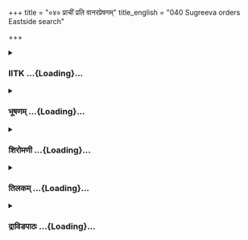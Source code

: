 +++
title = "०४० प्राचीं प्रति वानरप्रेषणम्"
title_english = "040 Sugreeva orders Eastside search"

+++
<div caption="श्रीराम-हरिसीताराममूर्ति-घनपाठिभ्यां वचनम्" class="audioEmbed" src="https://archive.org/download/Ramayana-recitation-Sriram-harisItArAmamUrti-Ghanapaati-v2/Kanda_4/Kanda_4_KSK-040-Pracheem_Prathi_Vanara_Preshanam.mp3"></div>

<div class="js_include collapsed" newlevelforh1="3" title="IITK" unfilled url="/purANam/rAmAyaNam/audIchya-pAThaH/iitk/4_kiShkindhAkANDam/04-vAnara-preShaNam/040_prAchIM_prati_vAnarapreShaNam.md">
<details><summary><h3>IITK ...{Loading}...</h3></summary>

Sugriva asks the army to move eastward -- description of eastern
direction.



#### श्लोकः
##### मूलम्
अथ राजा समृद्धार्थस्सुग्रीवः प्लवगेश्वरः।  
उवाच नरशार्दूलं रामं परबलार्दनम्॥4.40.1॥

##### शब्दार्थः
प्लवगेश्वरः lord of monkeys, राजा king, सुग्रीवः Sugriva, समृद्धार्थः supported by massive army, अथ then, नरशार्दूलम्  tiger among men, परबलार्दनम् who could crush enemy army, रामम् to Rama, उवाच said.

##### आङ्ग्लानुवादः
Sugriva, lord of monkeys, who was supported by a massive army informed Rama, the tiger among men and a crusher of the enemy army



#### श्लोकः
##### मूलम्
आगता विनिविष्टाश्च बलिनः कामरूपिणः।  
वानरा वारणेन्द्रभाः ये मद्विषयवासिनः॥4.40.2॥

##### शब्दार्थः
ये those, मद्विषयवासिनः residing in my kingdom, बलिनः strong, कामरूपिणः who can assume any form at will, वारणेन्द्रभाः huge like elephants, वानरेन्द्राः vanara heroes, आगताः have come, विनिविष्टाश्च have settled down here.

##### आङ्ग्लानुवादः
'The vanaras living in my kingdom have come and have settled down. They are strong and huge like elephants and they can assume any form at will.



#### श्लोकः
##### मूलम्
त इमे बहुविक्रान्तैर्हरिभिर्भीमविक्रमैः।  
आगता वानरा घोरा दैत्यदानवसन्निभाः॥4.40.3॥

##### शब्दार्थः
घोराः dreadful, दैत्यदानवसन्निभाः resemble daityas and demons in form, ते those, इमे वानराः vanaras,  बहुविक्रान्तैः very powerful, हरिभिः monkeys, भीमविक्रमैः of frightening valour, आगताः have arrived.

##### आङ्ग्लानुवादः
'Dreadful monkeys, powerful monkeys of fierce valour who resemble demons in form, have arrived.



#### श्लोकः
##### मूलम्
ख्यातकर्मापदानाश्च बलवन्तो जितक्लमाः।  
पराक्रमेषु विख्याता व्यवसायेषु चोत्तमाः॥4.40.4॥  
पृथिव्यम्बुचरा राम नानानगनिवासिनः।  
कोट्यग्रश इमे प्राप्ता वानरास्तव किङ्कराः॥4.40.5॥

##### शब्दार्थः
राम O Rama, ख्यातकर्मापदानाश्च earned fame for their valiant deeds in the past, बलवन्तः powerful ones, जितक्लमाः indefatigable, पराक्रमेषु in might, विख्याताः famous, व्यवसायेषु in making efforts, उत्तमाः best, पृथिव्यम्बुचराः who can move on earth as well as water, नानानगनिवासिनः living on several mountains, इमे they, वानराः vanaras, कोट्यग्रशः crores of them, तव your, किङ्कराः vanaras, प्राप्ताः have come.

##### आङ्ग्लानुवादः
Powerful vanaras who have earned fame for their valiant deeds in the past, those who are indefatigable and wellknown for their valour having gained preeminence through their efforts and living on several mountains, those who can move on the earth as well as water, crores of them have arrived.



#### श्लोकः
##### मूलम्
निदेशवर्तिनस्सर्वे सर्वे गुरुहिते रताः।  
अभिप्रेतमनुष्ठातुं तव शक्ष्यन्त्यरिन्दम॥4.40.6॥

##### शब्दार्थः
अरिन्दम O subduer of foes, सर्वे all, निदेशवर्तिनः follow your orders, सर्वे all, गुरुहिते in the wellbeing of the elders, रताः engaged, तव your, अभिप्रेतम् your wish, अनुष्ठातुम् to fulfil, शक्ष्यन्ति are capable.

##### आङ्ग्लानुवादः
'O Rama,the subduer of foes all of them will follow your command.They are engaged in seeking the wellbeing of elders and can fulfil your wish.



#### श्लोकः
##### मूलम्
त इमे बहुसाहस्रैरनीकै भीमविक्रमैः।  
आगता वानरा घोरा दैत्यदानवसन्निभाः॥4.40.7॥

##### शब्दार्थः
त इमे these, घोरा dreadful, दैत्यदानवसन्निभाः resembling daityas and danavas, बहुसाहस्रै in many thousands, अनीकैः with forces, भीमविक्रमैः with fierce fighters,  
आगताः have arrived.

##### आङ्ग्लानुवादः
'Dreadful monkeys who resemble demons have arrived along with thousands of fierce fighters.



#### श्लोकः
##### मूलम्
यन्मन्यसे नरव्याघ्र प्राप्तकालं तदुच्यताम्।  
तत्सैन्यं त्वद्वशे युक्तमाज्ञापयितुमर्हसि॥4.40.8॥

##### शब्दार्थः
नरव्याघ्र O tiger among men, यत् such that, प्राप्तकालम् proper time, मन्यसे if you think, तत् that, उच्यताम् may be made known, त्वद्वशे at your command, युक्तम् proper, तत्सैन्यम् this army, आज्ञापयितुम्  you may order, अर्हसि you may.

##### आङ्ग्लानुवादः
'O tiger among men announce the proper time for action. This army is at your command. Command them.



#### श्लोकः
##### मूलम्
काममेषामिदं कार्यं विदितं मम तत्त्वतः।  
तथापि तु यथातत्त्वमाज्ञापयितुमर्हसि॥4.40.9॥

##### शब्दार्थः
इदम् this, कार्यम् task, मम to me, तत्त्वतः  in principle, एवम् that way, विदितं कामम् is known to me, तथापि even then, यथातत्त्वम् properly, आज्ञापयितुम् to order, अर्हसि you may.

##### आङ्ग्लानुवादः




#### श्लोकः
##### मूलम्
इति ब्रुवाणं सुग्रीवं रामो दशरथात्मजः।  
बाहुभ्यां सम्परिष्वज्य इदं वचनमब्रवीत्॥4.40.10॥

##### शब्दार्थः
दशरथात्मजः Dasaratha's son, रामः Rama, इति thus, ब्रुवाणम् while he spoke, सुग्रीवम् Sugriva, बाहुभ्याम् both shoulders, सम्परिष्वज्य hugged, इदं वचनम् these words, अब्रवीत् said.

##### आङ्ग्लानुवादः
On hearing him, Rama, Dasaratha's son, hugged Sugriva with his arms and saidः



#### श्लोकः
##### मूलम्
ज्ञायतां मम वैदेही यदि जीवति वा न वा।  
स च देशो महाप्राज्ञ यस्मिन्वसति रावणः॥4.40.11॥

##### शब्दार्थः
महाप्राज्ञ O very wise one, मम my, वैदेही Vaidehi, जीवति वा alive or, न वा not or, रावणः Ravana, यस्मिन् in whichever, वसति resides, सः he, देशः in a place, च and, ज्ञायताम् it may be found out.

##### आङ्ग्लानुवादः
'O wise warrior I wish to know whether Vaidehi is alive or not. Let the kingdom of Ravana be found out.



#### श्लोकः
##### मूलम्
अधिगम्य तु वैदेहीं निलयं रावणस्य च।  
प्राप्तकालं विधास्यामि तस्मिन्काले सह त्वया॥4.40.12॥

##### शब्दार्थः
वैदेहीम् Vaidehi,रावणस्य Ravana's, निलयं home, च and, अधिगम्य going there, तस्मिन्काले at that time, त्वयासह in conjunction with you, प्राप्तकालम् at the right time, विधास्यामि I will take action.

##### आङ्ग्लानुवादः
'On locating Vaidehi in the kingdom of Ravana I shall take up proper course of action  in conjunction with you.



#### श्लोकः
##### मूलम्
नाहमस्मिन् प्रभुः कार्ये वानरेश न लक्ष्मणः।  
त्वमस्य हेतुः कार्यस्य प्रभुश्च प्लवगेश्वर॥4.40.13॥

##### शब्दार्थः
प्लवगेश्वर O lord of monkeys, वानरेश king of vanaras, अहम् I, अस्मिन् in this, कार्ये in the task, प्रभुः  commanders, न not, लक्ष्मणः Lakshmana, न  not, त्वम् you, अस्य of this, कार्यस्य of the task, हेतुः means, प्रभुश्च lord.

##### आङ्ग्लानुवादः
'O lord of monkeys neither I nor my brother Lakshmana should command the monkeys. You are the right person to do it.



#### श्लोकः
##### मूलम्
त्वमेवाऽज्ञापय विभो मम कार्यविनिश्चयम्।  
त्वं हि जानासि यत्कार्यं मम वीर न संशयः॥4.40.14॥

##### शब्दार्थः
विभो O king, मम to me, कार्यविनिश्चयम् understood the task to be performed, त्वमेव you only, आज्ञापय you order, वीर hero, मम my, यत् कार्यम् that task, त्वम् you, जानासि हि you are aware, संशयः  doubt न no.

##### आङ्ग्लानुवादः
'O king you have understood the task to be performed and, therefore, issue orders without the least hesitation.



#### श्लोकः
##### मूलम्
सुहृद्वितीयो विक्रान्तः प्राज्ञः कालविशेषवित्।  
भवानस्मध्दिते युक्तस् सुकृतार्थोऽर्थवित्तमः॥4.40.15॥

##### शब्दार्थः
भवान् yourself, सुहृत् friend, द्वितीयो second friend, विक्रान्तः valiant, प्राज्ञः wise, कालविशेषवित् knower of timely action, अस्मध्दिते in our wellbeing, युक्तः capable, सुकृतार्थः strategic planner,  अर्थवित्तमः  knower of present purpose.

##### आङ्ग्लानुवादः
'You are my second friend (Lakshmana being the first). You are valiant as well as wise. You are aware of timely action. You are interested in my wellbeing. You are capable. You know my purpose. You are a startegic planner'. (The present purpose is to plan the course of action. That is artha. Sugriva knows this artha very well).



#### श्लोकः
##### मूलम्
एवमुक्तस्तु सुग्रीवो विनतं नाम यूथपम्।  
अब्रवीद्रामसान्निध्ये लक्ष्मणस्य च धीमतः॥4.40.16॥  
शैलाभं मेघनिर्घोषमूर्जितं प्लवगेश्वरः।

##### शब्दार्थः
एवम् in that way, उक्तः having been asked, सुग्रीवः Sugriva, रामसान्निध्ये in the presence of Rama, धीमतः  learned, लक्ष्मणस्य च Lakshmana's, यूथपम् a troop leader, शैलाभम् lofty like a mountain, मेघनिर्घोषम्  who roared like a thunderous cloud, ऊर्जितम् wellbuilt body, विनतं नाम called Vinata, प्लवगेश्वरम् lord of monkeys, अब्रवीत् said.

##### आङ्ग्लानुवादः
'In response to Rama's desire, Sugriva beckoned a troopleader called Vinata who was wellbuilt and lofty like a mountain. And thundering like a cloud, said to him in the presence of Rama and wise Lakshmanaः



#### श्लोकः
##### मूलम्
सोमसूर्यात्मजैस् सार्धं वानरैर्वानरोत्तम॥4.40.17॥  
देशकालनयैर्युक्तः कार्या कार्यविनिश्चये।  
वृतश्शतसहश्रेण वानराणां तरस्विनाम्॥4.40.18॥  
अधिगच्छ दिशं पूर्वां सशैलवनकाननाम्।

##### शब्दार्थः
वानरोत्तम O foremost of vanaras, देशकालनयैः with political wisdom in accordance with time and place, युक्तः endowed with, कार्यविनिश्चये in taking right decision, सोमसूर्यात्मजै along with sons of Sun and Moon, वानरैः सार्धम् followed by the vanaras, तरस्विनाम् of swift ones, वानराणाम् of vanaras, शतसहस्रेण with one hundred thousand, वृतः surrounded, सशैलवनकाननाम्  with mountains, gardens and forests, अधिगच्छ march forward, पूर्वाम्  to the eastern, दिशं direction.

##### आङ्ग्लानुवादः
'O foremost of the vanaras march forward with the sons of Moon and Sun, followed by one lakh swift monkeys towards the eastern direction full of mountains, gardens, and forests. Endowed with political wisdom, you are capable of taking right decision in accordance with time and place.



#### श्लोकः
##### मूलम्
तत्र सीतां च वैदेहीं निलयं रावणस्य च॥4.40.19॥  
मार्गध्वं गिरिशृङ्गेषु वनेषु च नदीषु च।

##### शब्दार्थः
तत्र there, वैदेहीम् Vaidehi, सीतां च Sita also, रावणस्य Ravana's, निलयं च in the abode, गिरिशृङ्गेषु on the mountain peaks, वनेषु च and in the forests, नदीषु च and river banks, मार्गध्वम् you may search for.

##### आङ्ग्लानुवादः
'Search for Sita in the abode of Ravana, on mountain peaks and river banks and in forests.



#### श्लोकः
##### मूलम्
नदीं भागीरथीं रम्यां सरयूं कौशिकीं तथा॥4.40.20॥  
कालिन्दीं यमुनां रम्यां यामुनं च महागिरिम्।  
सरस्वतीं च सिन्धुं च शोणं मणिनिभोदकम्॥4.40.21॥  
महीं कालमहीं चैव शैलकाननशोभिताम्।  
ब्रह्ममालान्विदेहांश्च मालवान्कालिकोसलान्॥4.40.22॥  
मागधांश्च महाग्रामान्पुण्ड्रांन्वङ्गां स्तथैव च।  
पत्तनं कोशकाराणां भूमिं च रजताकराम्॥4.40.23॥

##### शब्दार्थः
भागीरथीं नदीम् river Bhagirathi, रम्याम् beautiful, सरयूम् Sarayu, तथा so also, कौशिकीम् Kausiki, कालिन्दी Kalindi, रम्याम् picturesque, यमुनाम् Yamuna, यामुनम् found near  Yamuna, महागिरिं च great mountain, सरस्वतीं च and Saraswati, सिन्धुं च and Sindhu, मणिनिभोदकम् with crystalclear water, शोणम् Sona, महीम् Mahim, शैलकाननशोभिताम् picturesque with mountains and forests, कालमहीं चैव and at Kalamahi, ब्रह्ममालान् Brahmamala, विदेहांश्च and Videha, मालवान् Malava, काशिकोसलान् Kasi and Kosala, मागधान् belonging to Maghada, महाग्रामान् च and great villages, पुण्ड्रान् and Pundra, तथैव च in the same order, आङ्गान् Anga, कोशकाराणाम् country of silkworms, भूमिम् kingdom, रजताकराम् silver caves, भूमिं च and the land, मार्गध्वम् you may search for.

##### आङ्ग्लानुवादः
'Look for Sita in the beautiful places on rivers Bhagirathi, Sarayu, Kausiki and Kalindi, on the great mountains adjacent to river Yamuna, banks of rivers Saraswati, Sindhu, Sona with crystalclear waters, the country of Mahim and Kalamahi adorned with mountains and forests. Proceed to Brahmamala, Videha, Malava, Kasi, Kosala and Maghada with great villages, the country of Pundram, Vanga, the country famous for silk worms and the land with silver caves. (It is the eastern direction of river Saravati between Himavat and Vindhya and not east of Kiskinda)



#### श्लोकः
##### मूलम्
सर्वमेतद्विचेतव्यं मृगयद्भिस्ततस्ततः।  
रामस्य दयितां भार्यां सीतां दशरथस्नुषाम्॥4.40.24॥

##### शब्दार्थः
रामस्य Rama's, दयिताम् dear, भार्याम् wife, दशरथस्नुषाम् daughterinlaw of Dasaratha, सीताम् Sita, ततस्ततः in all places, मृगयद्भिः by searching, तत् सर्वम् all over, विचेतव्यम् search should be made.

##### आङ्ग्लानुवादः
'Search all over the place looking carefully here and there for Sita the beloved consort of Rama, daughterinlaw of Dasaratha.



#### श्लोकः
##### मूलम्
समुद्रमवगाढांश्च पर्वतान्पत्तनानि च।  
मन्दरस्य च ये कोटिं संश्रिताः केचिदायताम्॥4.40.25॥  
कर्णप्रावरणाश्चैव तथा चाप्योष्ठकर्णकाः।  
घोरलोहमुखाश्चैव जवनाश्चैकपादकाः॥4.40.26॥  
अक्षया बलवन्तश्च पुरुषाः पुरुषादकाः।  
किराताः कर्ण चूडाश्च हेमाङ्गाः प्रियदर्शनाः॥4.40.27॥  
आममीनाशनास्तत्र किराता द्वीपवासिनः।  
अन्तर्जलचरा घोरा नरव्याघ्रा इति शृताः॥4.40.28॥  
एतेषामाश्रयास्सर्वे विचेयाः कावनौकसः।  
गिरिभिर्ये च गम्यन्ते प्लवनेन प्लवेन च॥4.40.29॥

##### शब्दार्थः
काननौकसः inhabitants of the forests, समुद्रम् the oceans, अवगाढान् deep pits, पर्वतानि on the mountains,पत्तनानि च and towns, मन्दरस्य on Mandara mountain, आयताम् living, कोटिम्  broad peaks, संश्रिताः taken shelter, केचित् some, कर्णप्रावरणाश्चैव who cover their ears,  ओष्ठकर्णकाः who have ears on lips, घोरलोहमुखाश्चैव who have iron faces, जवनाः of great speed, एकपादकाः with one foot, अक्षयाः  who cannot be destroyed, बलवन्तश्च powerful people, पुरुषाः men, पुरुषादकाः cannibals, किराताः Kiratas, आकर्ण चूडाः with hair reaching their ears, प्रियदर्शनाः of pleasing appearance, हेमाङ्गाः of goldencolour limbs, आममीनाशनाः eating uncooked fish, द्वीपवासिनः residents of island, किराताः Kiratas, इति thus, शृताः it is  
heard, अन्तर्जलचराः moving under water, घोराः fierce ones, नरव्याघ्राः tiger among men, एतेषाम् of them, सर्वे all, आश्रयाः shelters, विचेयाः should be searched, ये those, गिरिभिः by moutains, प्लवनेन  leaping animals, प्लवनेन च and jumping, गम्यन्ते should go and search.

##### आङ्ग्लानुवादः
'There are people who have taken shelter in the deep pits in the midst of the sea, in deep valleys, mountains, cities and broad peaks of Mandara mountain and forests.All those regions should be thoroughly searched. There are innumerable inhabitants,such as strong cannibals, some who cover their ears, some who have ears extended up to the lips, some with dreadful metallic faces, some swiftmoving, onefooted indestructible beings. There are Kirata tribes of golden complexion and handsome looks whose tuft of hair is set to the sides so that it touches their ears. These Kiratas are Islanddwellers and they eat uncooked fish.They move in waters and are fierce, known as tigerlike men (Naravyagras because half of their body is human and other half is tiger in form). All the shelters of these forestdwellers should be searched well.Those who can be sent by crossing mountains, those who can leap (in air) and those who can swim through waters may be also dispatched.



#### श्लोकः
##### मूलम्
रत्नवन्तं यवद्वीपं सप्तराज्योपशोभितम्।  
सुवर्णरूप्यकं चैव सुवर्णाकरमण्डितम्॥4.40.30॥  
यवद्वीपमतिक्रम्य शिशिरो नाम पर्वतः।  
दिवं स्पृशति शृङ्गेण देवदानवसेवितः॥4.40.31॥  
एतेषां गिरिदुर्गेषु प्रपातेषु वनेषु च।  
मार्गध्वं सहितास्सर्वे रामपत्नीं यशस्विनीम्॥4.40.32॥

##### शब्दार्थः
सप्तराज्योपशोभितम् prosperous and divided into seven kingdoms, यवद्वीपम् island of Java, सुवर्णाकरमण्डितम् glittering with gold mines, सुवर्णरूप्यकं चैव island of gold and silver, रत्नवन्तम् rich in gems, यवद्वीपम् island of Java, अतिक्रम्य going beyond, शिशिरोनाम Sisira by name, देवदानवसेवितः frequented by gods and demons, पर्वतः mountains, शृङ्गेण with a peak, दिवम् sky, स्पृशति touching, सर्वे all, सहिताः together, एतेषाम् of those, गिरिदुर्गेषु inaccesible mountains, प्रपातेषु at water falls, वनेषु च and in forests, यशस्विनीम् famed, रामपन्तीम् Rama's wife, मार्गध्वम् search for.

##### आङ्ग्लानुवादः
'Go beyond Java island filled with precious gems. It has seven kingdoms. It is adorned with gold and silver mines in abundance. There is a mountain Sisira (abode of Garuda) beyond Java Island. It touches the sky with its lofty cliffs. Gods and demons visit this mountain. You may look for illustrious Rama's consort in these inaccessible mountains, waterfalls and forests.



#### श्लोकः
##### मूलम्
ततो रक्तजलं शोणमगाधं शीघ्रगामिनम्।  
गत्वा पारं समुद्रस्य सिद्धचारणसेवितम्॥4.40.33॥  
तस्य तीर्थेषु रम्येषु विचित्रेषु वनेषु च।  
रावणस् सह वैदेह्या मार्गितव्यस्ततस्ततः॥4.40.34॥

##### शब्दार्थः
ततः then, रक्तजलम् having red coloured water, शीघ्रगामिनम् fastflowing, शोणमगाधम् deep river Sona, (प्राप्य after reaching there), समुद्रस्य ocean's, सिद्धचारणसेवितम् inhabited by Siddhas and Charanas, पारम् to the opposite side, गत्वा on going, तस्य its, रम्येषु in delightful, तीर्थेषु in rivers, वचित्रेषु wonderful, वनेषु च and forests, ततस्ततः here and there, वैदेह्या along with Vaidehi, रावणः Ravana, मार्गितव्यः should be sought for.

##### आङ्ग्लानुवादः
'Therefrom reach out to the swiftflowing river Sona which has redcoloured waters. Then crossing the sea which is the abode of Siddhas and Charanas search the different rivers reaching the sea, and the picturesque and wonderful forests to trace the abode of Ravana who has stolen Sita.



#### श्लोकः
##### मूलम्
ततस् समुद्रद्वीपांश्च सुभीमान्द्रष्टुमर्हथ।  
ऊर्मिमन्तं समुद्रं च क्रोशन्तमनिलोद्धतम्॥4.40.35॥

##### शब्दार्थः
ततः then, सुभीमान् fierce, समुद्रद्वीपांश्च islands of the ocean, समुद्रं च and the ocean, अनिलोद्धतम् swept by wind, क्रोशन्तम् roaring, ऊर्मिमन्तम् stirred up by waves, द्रष्टुम् to see, अर्हथ it is proper for you.

##### आङ्ग्लानुवादः
'Then you may continue your search in the frightening islands of the sea as well as the sea which roars when stirred up by the wind.



#### श्लोकः
##### मूलम्
तत्रासुरा महाकायाश्छायां गृह्णन्ति नित्यशः।  
ब्रह्मणा समनुज्ञाता दीर्घकालं बुभुक्षिताः॥4.40.36॥

##### शब्दार्थः
तत्र there, दीर्घकालम् for a long time, बुभुक्षिताः very hungry people, महाकायाः those of huge body, असुराः demons, ब्रह्मणा by Brahma, समनुज्ञाताः have been permitted, नित्यम् ever, छायाम् shadow, गृह्णन्ति will be catching.

##### आङ्ग्लानुवादः
'Demons of huge bodies catch the shadows of passersby in that place as they have been hungry for long and have the permission of Brahma to do so.



#### श्लोकः
##### मूलम्
तं कालमेघप्रतिमं महोरगनिषेवितम्।  
अभिगम्य महानादं तीर्थेनैव महोदधिम्॥4.40.37॥  
ततो रक्तजलं भीमं लोहितं नाम सागरम्।  
गत्वा प्रेक्ष्यथ तां चैव बृहतीं कूटशाल्मलीम्॥4.40.38॥

##### शब्दार्थः
कालमेघप्रतिमम् looking like black clouds at the time of dissolution, महोरगनिषेवितम् inhabited by great serpents, महानादम् roaring, महोदधिम् great ocean, रक्तजलं with red colured water, तीर्थेनैव through the river bank, अभिगम्य after reaching there, लोहितं नाम called Lohita, सागरम् sea, गत्वा going there, बृहतीम् a huge one, ताम् that one, कूटशाल्मलीम् Salmali tree (silkcotton tree), प्रेक्ष्यथ seeing, चैव also.

##### आङ्ग्लानुवादः
'Reach out to the great roaring ocean which looks like a black cloud at the time of dissolution, inhabited by great serpents.Go through the bank of the river, and touch the frightening sea named Lohita of red coloured water.You will see a huge silkcotton tree in that place.



#### श्लोकः
##### मूलम्
गृहं च वैनतेयस्य नानारत्नविभूषितम्।  
तत्र कैलाससङ्काशं विहितं विश्वकर्मणा॥4.40.39॥

##### शब्दार्थः
तत्र there, नानारत्नविभूषितम् adorned with diffrent kinds of gems, कैलाससङ्काशम् looking  
like the Kailasa mountain, विश्वकर्मणा by Visvakarma, विहितम् constructed, वैनतेयस्य Garuda's, गृहम् house, च also.

##### आङ्ग्लानुवादः
'You would see there a house of Garuda constructed by Visvakarma. It looks like the Kailasa mountain and is adorned with different kinds of gems.



#### श्लोकः
##### मूलम्
तत्र शैलनिभा भीमा मन्देहा नाम राक्षसाः।  
शैलशृङ्गेषु लम्बन्ते नानारूपा भयावहाः॥4.40.40॥

##### शब्दार्थः
तत्र there, शैलशृङ्गेषु on the mountain cliffs, शैलनिभाः huge as mountain, भीमाः frightening, नानारूपाः of different forms, भयावहाः fearsome, मन्देहाः नाम called Mandehas, राक्षसाः demons, लम्बन्ते will be hanging down.

##### आङ्ग्लानुवादः
'There are frightening demons called Mandehas of different forms, fearsome as huge mountains hanging down the mountain peaks.



#### श्लोकः
##### मूलम्
ते पतन्ति जले नित्यं सूर्यस्योदयनं प्रति।  
निहता ब्रह्मतेजोभिरहन्यहनि राक्षसाः॥4.40.41॥  
अभितप्ताश्च सूर्येण लम्बन्ते स्म पुनः पुनः।

##### शब्दार्थः
ते those, राक्षसाः demons, अहन्यहनि every day, सूर्योदयनं प्रति at the time of Sunrise, नित्यम् always, सूर्येण by the Sun's heat, अभितप्ताः scorched, ब्रह्मतेजोभिः by the power of mantras recited by brahmins, निहताः dead, जले in water, पतन्ति drop down, पुनः पुनः again and again, लम्बन्ते स्म keep hanging on.

##### आङ्ग्लानुवादः
'Those demons  keep dropping down in water at the time of Sunrise every day, by the power of Gayatri mantras recited by brahmins scorched by the heat of the Sun. Again and again they keep hanging  on to the cliffs.



#### श्लोकः
##### मूलम्
ततः पाण्डुरमेघाभं क्षीरोदं नाम सागरम्॥4.40.42॥  
गत्वा द्रक्ष्यथ दुर्धर्षा मुक्ताहारमिवोर्मिभिः।

##### शब्दार्थः
दुर्धर्षाः one who is unassailable by the enemies, ततः then, गत्वा after going, पाण्डुरमेघाभम् appearing like white clouds, ऊर्मिभिः white waves, मुक्ताहारमिव like pearl chain, क्षीरोदं नाम  milky ocean by name, सागरम् ocean, द्रक्ष्यथ you will see.

##### आङ्ग्लानुवादः
'You who are unassailable by the enemies, will see the milky ocean appearing like clouds, resembling a pearl necklace with its rows of waves.



#### श्लोकः
##### मूलम्
तस्य मध्ये महान् श्वेतो ऋषभो नाम पर्वतः॥4.40.43॥  
दिव्यगन्धैः कुसुमितै राजितैश्च नगैर्वृतः।  
सरश्च राजतैः पद्मैर्ज्वलितैर्हेमकेसरैः॥4.40.44॥  
नाम्ना सुदर्शनं नाम राजहंसैस्समाकुलम्।

##### शब्दार्थः
तस्य मध्ये in the middle, दिव्यगन्धैः with wonderful fragrances, कुसुमितैः flowering, राजितैः  glowing, नगैः with mountains, वृतः surrounded, ऋषभो नाम called Rishaba, श्वेतः white, पर्वतः mountain, ज्वलितैः with glittering, हेमकेसरैः with golden filaments, राजतैः with silver, पद्मैः with lotuses, राजहंसैः with royal swans, समाकुलम् surrounded, नाम्ना known as, सुदर्शनं नाम called Sudarsana, सरश्च lake.

##### आङ्ग्लानुवादः
'In the midst of that ocean stands a majestic white mountain named Rishaba surrounded by trees filled with silver flowers emitting wonderful fragrance.There is also a lake named Sudarsana with glittering silver lotuses having gleaming golden filaments. Royal swans inhabit these surroundings.



#### श्लोकः
##### मूलम्
विबुधाश्चारणा यक्षाः किन्नराश्चाप्सरोगणाः॥4.40.45॥  
हृष्टास्समभिगच्छन्ति नलिनीं तां रिरंसवः।

##### शब्दार्थः
विबुधाः deities, चारणाः charanas, यक्षाः yakshas, किन्नराश्च even kinneras, अप्सरोगणाः groups of apasaras, हृष्टाः joyfully, रिरंसवः those desirous of strolling, तां that, नलिनीम् lotus pond, समभिगच्छन्ति keep coming.

##### आङ्ग्लानुवादः
'The deities, called charanas, yakshas and kinneras, also apsarasas keep coming  
there to stoll by that lotus pond.



#### श्लोकः
##### मूलम्
क्षीरोदं समतिक्रम्य तदा द्रक्ष्यथ वानराः॥4.40.46॥  
जलोदं सागरं शीघ्रं सर्वभूतभयावहम्।

##### शब्दार्थः
वानराः O monkeys, क्षीरोदम् milky ocean, समतिक्रम्य going beyond, सर्वभूतभयावहम् most dreadful to all creatures, जलोदम् ocean, सागरम् sea, शीघ्रं swiftly, तदा then, द्रक्ष्यथ you will see.

##### आङ्ग्लानुवादः
'O monkeys going beyond the milky ocean you will see the seas most dreadful to all creatures.



#### श्लोकः
##### मूलम्
तत्र तत्कोपजं तेजः कृतं हयमुखं महत्॥4.40.47॥  
अस्याहुस्तन्महावेगमोदनं सचराचरम्।

##### शब्दार्थः
तत्र there, तत्कोपजम् born out of his anger, महत् great, हयमुखम् face of horse, तेजः bright, कृतम् is created, सचराचरम् both movable and immovable creatures, महावेगम् very fast, तत् that, अस्य its, ओदनम् food, आहुः they said.

##### आङ्ग्लानुवादः
'Here is born Hayamukha, out of the fastspreading fire of anger of the ocean. Its movable and  immovable creatures constitute his food.



#### श्लोकः
##### मूलम्
तत्र विक्रोशतां नादो भूतानां सागरौकसाम्॥4.40.48॥  
श्रूयते च समर्थानां दृष्ट्वा तद्बडबामुखम्।

##### शब्दार्थः
तत्र there, तत् that, बडबामुखम् burning face of Vadava, दृष्ट्वा seeing, असमर्थानाम् of the weak, विक्रोशताम् crying loudly, सागरौकसाम् dwelling in the sea, भूतानाम् of creatures, नादः sound, श्रूयते is heard.

##### आङ्ग्लानुवादः
'You can hear the sounds of helpless oceanic creatures crying loudly on seeing the burning face of Vadava.



#### श्लोकः
##### मूलम्
स्वादूदस्योत्तरे देशे योजनानि त्रयोदश॥4.40.49॥  
जातरूपशिलो नाम महान्कनकपर्वतः।

##### शब्दार्थः
स्वादूदस्य of the ocean of tasty water, उत्तरे देशे  the north direction, त्रयोदश thirteen, योजनानि yojanas, महान् huge, कनकपर्वतः golden mountain, जातरूपशिलो नाम called Jatarupasila.

##### आङ्ग्लानुवादः
'Thirteen yojanas to the north of this ocean of pure waters is a huge golden mountain called Jatarupasila.



#### श्लोकः
##### मूलम्
तत्र चन्द्रप्रतीकाशं पन्नगं धरणीधरम्॥4.40.50॥  
पद्मपत्रविशालाक्षं ततो द्रक्ष्यथ वानराः।  
आसीनं पर्वतस्याग्रे सर्वभूतनमस्कृतम्॥4.40.51॥  
सहस्रशिरसं देवमनन्तं नीलवाससम्।

##### शब्दार्थः
वानराः O monkeys, ततः then, तत्र there, पर्वतस्य mountain's, अग्रे on the top, आसीनम् seated, चन्द्रप्रतीकाशम् resembling the Moon in brightness, पद्मपत्रविशालाक्षम् of large eyes like lotus petals, सर्वभूतनमस्कृतम् revered by all beings, सहस्रशिरसम् thousandheaded, नीलवाससम् robed in blue cloth, देवम् worshipped, धरणीधरम् bearing the load of the earth, अनन्तम् Ananta, पन्नगम् serpent, द्रक्ष्यथ you will see.

##### आङ्ग्लानुवादः
'O monkeys on top of the mountain you will see Ananta, a thousandhooded serpent seated, as bright as the Moon, robed in blue, with large eyes like lotus petals bearing the load of the earth, and revered by all beings.



#### श्लोकः
##### मूलम्
त्रिशिराः काञ्चनः केतुस्तालस्तस्य महात्मनः॥4.40.52॥  
स्थापितः पर्वतस्याग्रे विराजति सवेदिकः।

##### शब्दार्थः
महात्मनः  highsouled, तस्य पर्वतस्य of that mountain, अग्रे on top, स्थापितः is fixed, केतुः flag of Ananta, त्रिशिराः triplecrowned, काञ्चनः golden, सवेदिकः with an altar, तालः Tala,  
विराजति shining.

##### आङ्ग्लानुवादः
'Highsouled Ananta's flag is a threeheaded golden palm tree shining on an altar on top of the mountain.



#### श्लोकः
##### मूलम्
पूर्वस्यां दिशि निर्माणं कृतं तत् त्रिदशेश्वरैः॥4.40.53॥  
ततः परं हेममय श्श्रीमानुदयपर्वतः।  
तस्य कोटिर्दिवं स्पृष्ट्वा शतयोजनमायता॥4.40.54॥  
जातरूपमयी दिव्या विराजति सवेदिका।

##### शब्दार्थः
तत् that, निर्माणम् arrangement , पूर्वस्यां दिशि in the eastern quarter, त्रिदशेश्वरैः by the gods, कृतम् done, ततः परम् beyond that, हेममयः full of gold, श्रीमान् famous, उदयपर्वतः mountain behind which the sun rises, तस्य its, जातरूपमयी golden, दिव्या divine, सवेदिका that altar, शतयोजनम् a hundred yojanas, आयता long, कोटिः the edge, दिवम् sky, स्पृष्ट्वा touching, विराजति shining.

##### आङ्ग्लानुवादः
'The flag of Ananta is fixed by the gods in the eastern direction. Beyond that stands the famous golden mountain behind which the sun rises. Its golden peak with a divine altar spread over a hundred yojanas touches heaven.



#### श्लोकः
##### मूलम्
सालैस्तालैस्तमालैश्च कर्णिकारैश्च पुष्पितैः॥4.40.55॥  
जातरूपमयैर्दिव्यै श्शोभते सूर्यसन्निभैः।

##### शब्दार्थः
जातरूपमयैः golden form, दिव्यैः divine, सूर्यसन्निभैः resembling the Sun, पुष्पितैः flowering, सालैः with  salas, तालैः with palmyras, तमालैश्च with tamalas, कर्णिकारैश्च with karnikaras also, शोभते enchanting.

##### आङ्ग्लानुवादः
'The place looks beautiful with salas, palmyras, tamalas and karnikara trees in full bloom. These golden, divine flowers shine like the Sungod.



#### श्लोकः
##### मूलम्
तत्र योजनविस्तारमुच्छ्रितं दशयोजनम्॥4.40.56॥  
शृङ्गं सौमनसं नाम जातरूपमयं ध्रुवम्।

##### शब्दार्थः
तत्र there, योजनविस्तारम् spread over a yojana, दशयोजनम् ten yojanas, उच्छ्रितम् tall, जातरूपमयम् golden, ध्रुवम् certainly, सौमनसं नाम called Saumanasa, शृङ्गम् peak.

##### आङ्ग्लानुवादः
'There is a huge golden peak called Saumanas of ten yojanas in height spread over a breadth of one yojana.



#### श्लोकः
##### मूलम्
तत्रपूर्वं पदं कृत्वा पुरा विष्णुस्त्रिविक्रमे॥4.40.57॥  
द्वितीयं शिखरे मेरोश्चकार पुरुषोत्तमः।

##### शब्दार्थः
पुरुषोत्तमः supreme being, विष्णुः Visnu, पुरा formerly, त्रिविक्रमे taking three strides, पूर्वम् first, तत्र there, पदम् foot, कृत्वा after that, द्वितीयम् second, मेरोः Meru's, शिखरे on the peak, चकार placed.

##### आङ्ग्लानुवादः
'When the supreme being, Visnu took his three strides as Lord Vamana, he placed his first foot on this peak and the second on the peak of mount Meru.



#### श्लोकः
##### मूलम्
त्तरेण परिक्रम्य जम्बूद्वीपं दिवाकरः॥4.40.58॥  
दृश्यो भवति भूयिष्ठं शिखरं तन्महोच्छ्रयम्।

##### शब्दार्थः
दिवाकरः Sun, जम्बूद्वीपं उत्तरेण north of Jambu island, परिक्रम्य circumambulating, महोच्छ्रयम् very tall, तत् that, शिखरम् peak, भूयिष्ठम् greatly, दृश्यः is seen, भवति will be.

##### आङ्ग्लानुवादः
'The Sun circumabulates Jambu island  and when he arrives at this lofty cliff of the mountain, it takes the northern direction and becomes visible to the world.



#### श्लोकः
##### मूलम्
तत्र वैखानसा नाम वालखिल्या महर्षयः॥4.40.59॥  
प्रकाशमाना दृश्यन्ते सूर्यवर्णास्तपस्विनः।

##### शब्दार्थः
तत्र there, सूर्यवर्णाः those with the lustre of the Sungod, तपस्वीनः great ascetics, वैखानसा  
नाम named Vaikhanasas, वालखिल्याः महर्षयः Valakhilya sages, प्रकाशमानाः radiating, दृश्यन्ते appear.

##### आङ्ग्लानुवादः
'Over there the great ascetics Vaikhanasas and Valakhilyas appear  like the radiating Sun.



#### श्लोकः
##### मूलम्
अयं सुदर्शनो द्वीपः पुरो यस्य प्रकाशते॥4.40.60॥  
यस्मिं स्तेजश्च चक्षुश्च सर्वप्राणभृतामपि।

##### शब्दार्थः
यस्य its, पुरः in front of, सर्वप्राणभृतामपि  for all beings, चक्षुश्च the (ability to see with) eye, प्रकाशते shines, तत् that, तेजः glow, यस्मिन् therefore, अयम् this, सुदर्शनः द्वीपः island of Sudarsana.

##### आङ्ग्लानुवादः
'The region in front of this mountain is called Sudarsana Island. This island is where the Sun who gives all beings the ability to see rises.



#### श्लोकः
##### मूलम्
शैलस्य तस्य शृङ्गेषु कन्दरेषु वनेषु च॥4.40.61॥  
रावणस्सह वैदेह्या मार्गितव्यस्ततस्ततः।

##### शब्दार्थः
तस्य शैलस्य of that mountain, शृङ्गेषु on the peak, कन्दरेषु in the caves, वनेषु च in the forests, ततस्ततः here and there, रावणः Ravana, वैदेह्यासह with Vaidehi, मार्गितव्यः may be looked for.

##### आङ्ग्लानुवादः
You should search for Ravana and Vaidehi on the peak of that mountain, in the caves, in the forests here and there.



#### श्लोकः
##### मूलम्
काञ्चनस्य च शैलस्य सूर्यस्य च महात्मनः॥4.40.62॥  
आविष्टा तेजसा सन्ध्या पूर्वा रक्ता प्रकाशते।

##### शब्दार्थः
काञ्चनस्य of the golden, शैलस्य mountain's, महात्मनः of the great, सूर्यस्य च and Sun's, तेजसा with brightness, आविष्टा filled, पूर्वा सन्ध्या early morning twilight, रक्ता red in colour, प्रकाशते will be glowing.

##### आङ्ग्लानुवादः
'The early morning twilight appears bright red because of the glow of the golden mountain as well as of the great Sungod.



#### श्लोकः
##### मूलम्
पूर्वमेतत्कृतं द्वारं पृथिव्या भुवनस्य च॥4.40.63॥  
सूर्यस्योदयनं चैव पर्वा ह्येषा दिगुच्यते।

##### शब्दार्थः
पूर्वम् east, एतत् this, पृथिव्याः earth's, भुवनस्य for the world, द्वारम् entrance, सूर्यस्य Sun's, उदयनं च rise also, कृतम् was made, एषा this, पूर्वा दिक् eastern direction, उच्यते is being called.

##### आङ्ग्लानुवादः
'Here is the entrance for the earth as well as for all the worlds and since the Sun also rises from this place it is called the eastern direction.



#### श्लोकः
##### मूलम्
तस्य शैलस्य पृष्ठेषु निर्झरेषु गुहासु च॥4.40.64॥  
रावणस् सह वैदेह्या मार्गितव्यस्ततस्ततः।

##### शब्दार्थः
तस्य शैलस्य this mountain's, पृष्ठेषु on the plain land, निर्झरेषु by the mountain streams, गुहासु च and in caves, वैदेह्या सह along with Vaidehi, रावणः Ravana, ततस्ततः all over, मार्गितव्यः should be searched.

##### आङ्ग्लानुवादः
'You may look for Ravana and also for Vaidehi even behind the mountain on the plains and also near the mountain streams and caves all over.



#### श्लोकः
##### मूलम्
ततः परमगम्या स्याद्दिक्पूर्वा त्रिदशावृता॥4.40.65॥  
रहिता चन्द्रसूर्याभ्यामदृश्या तिमिरावृता।

##### शब्दार्थः
ततः परम् beyond that, त्रिदशावृता guarded by gods, चन्द्रसूर्याभ्याम् by Moon and Sun, रहिता not present, तिमिर darkness, आवृता pervaded by, पूर्वादिक् eastern direction, अगम्या स्यात् not possible to reach, अदृश्या invisible.

##### आङ्ग्लानुवादः
'Beyond, there is no Sun or Moon. Darkness pervades. It is neither accessible nor  
visible. It is guarded by the gods.



#### श्लोकः
##### मूलम्
शैलेषु तेषु सर्वेषु कन्दरेषु वनेषु च॥4.40.66॥  
ये च नोक्ता मया देशा विचेया तेषु जानकी।

##### शब्दार्थः
तेषु among those, शैलेषु on the mountains, सर्वेषु everywhere, कन्दरेषु in the caves, वनेषु च in the forests, मया my, ये those, देशाः spots, नोक्ताः not mentioned, तेषु in those places, जानकी Janaki, विचेया should be searched.

##### आङ्ग्लानुवादः
'You should look for Janaki everywhere -- on the mountains, in the lakes and  in the places not indicated by me.



#### श्लोकः
##### मूलम्
एतावद्वानरैश्शक्यं गन्तुं वानरपुङ्गवाः॥4.40.67॥  
अभास्करममर्यादं न जानीमस्ततः परम्।

##### शब्दार्थः
वानरपुङ्गवाः O chieftains of monkeys, एतावत् till there, वानरैः by monkeys, गन्तुम् to go, शक्यम् is possible, अभास्करम् where there is no Sunlight, अमर्यादं च devoid of boundaries, ततः परम् beyond that, न जानीमः is not known to us.

##### आङ्ग्लानुवादः
'O chieftains monkeys can go that far. We know not what lies beyond those boundaries where no Sun shines.



#### श्लोकः
##### मूलम्
अधिगम्य तु वैदेहीं निलयं रावणस्य च॥4.40.68॥  
मासे पूर्णे निवर्तध्वमुदयं प्राप्य पर्वतम्।

##### शब्दार्थः
उदयं पर्वतम् the mountain behind which the sun rises, प्राप्य after reaching, वैदेहीम् for Vaidehi, रावणस्य Ravana's, निलयं च home, अधिगम्य after reaching, मासे in one month, पूर्णे before completion, निवर्तध्वम् you may return.

##### आङ्ग्लानुवादः
'Reaching the mountain behind which the sun rises, look for Vaidehi and the home of Ravana and return by the month's end.



#### श्लोकः
##### मूलम्
ऊर्ध्वं मासान्न वस्तव्यं वसन्वध्यो भवेन्मम॥4.40.69॥  
सिद्धार्थास्सन्निवर्तध्वमधिगम्य तु मैथिलीम्।

##### शब्दार्थः
मासात् ऊर्ध्वम् beyond one month, न वस्तव्यम् you should not stay away, वसन् while one stays, मम to me, वध्यः will be killed, सिद्धार्थाः accomplishing the goal, मैथिलीम् Maithili, अधिगम्य reaching, सन्निवर्तध्वम् return.

##### आङ्ग्लानुवादः
'If you do not report within one month, you will be killed. May you see Maithili and come back after reaching the goal.



#### श्लोकः
##### मूलम्
महेन्द्रकान्तां वनषण्डमण्डितां  
दिशं चरित्वा निपुणेन वानराः।  
अवाप्य सीतां रघुवंशजप्रियां  
ततो निवृत्तास्सुखिनो भविष्यथ॥4.40.70॥

##### शब्दार्थः
वानराः O monkeys, महेन्द्रकान्ताम् Indra's beloved, वनषण्डमण्डिताम् bestowed with different kinds of forests and groves, दिशम् quarter, निपुणेन carefully, चरित्वा after going about, रघुवंशजप्रियाम् Rama's beloved, सीताम् Sita, अवाप्य after finding, ततः then, निवृत्ताः returning, सुखिनः happy ones, भविष्यथ you will be.

##### आङ्ग्लानुवादः
'O monkeys go about the beloved quarter (east) of Indra bestowed with differnt kinds of forests and groves. Look out carefully for Rama's beloved Sita, spot her and return, you will live happily.  

#### समाप्तिः
 श्रीमद्रामायणे वाल्मीकीय आदिकाव्ये किष्किन्धाकांडे चत्वारिंशस्सर्गः॥  
Thus ends the fortieth sarga in Kishkindakanda of the first epic, the Holy Ramayana composed by sage Valmiki.

</details>
</div>
<div class="js_include collapsed" newlevelforh1="3" title="भूषणम्" unfilled url="/purANam/rAmAyaNam/audIchya-pAThaH/TIkA/bhUShaNa_iitk/4_kiShkindhAkANDam/04-vAnara-preShaNam/040_prAchIM_prati_vAnarapreShaNam.md">
<details><summary><h3>भूषणम् ...{Loading}...</h3></summary>



अथ राजा समृद्धार्थः सुग्रीवः प्लवगेश्वरः ।  

उवाच नरशार्दूलं रामं परबलार्दनम्  ॥  ४।४०।१  ॥   

अथ सीतान्वेषणाय पूर्वस्यां दिशि सुग्रीवेण विनतप्रेषणं चत्वारिंशे अथ
राजेत्यादि  ॥  ४।४०।१  ॥   

  

आगता विनिविष्टाश्च बलिनः कामरूपिणः ।  

वानरा वारणेन्द्राभा ये मद्विषयवासिनः  ॥  ४।४०।२  ॥   

त इमे बहुविक्रान्तैर्हरिभिर्भीमविक्रमैः ।  

आगता वानरा घोरा दैत्यदानवसन्ननिभाः  ॥  ४।४०।३  ॥   

आगता इति । मद्विषयवासिनः मदवगतदेशवासिनः । "विषयो यस्य यो ज्ञातस्तत्र
शब्दादिकेष्वपि" इत्यमरः । यद्वा मद्राज्यवासिनः  ॥  ४।४०।२,३  ॥   

  

ख्यातकर्मापदानाश्च बलवन्तो जितक्लमाः ।  

पराक्रमेषु विख्याता व्यवसायेषु चोत्तमाः  ॥  ४।४०।४  ॥   

पृथिव्यम्बुचरा राम नानानगनिवासिनः ।  

कोट्यग्रश इमे प्राप्ता वानरास्तव किङ्कराः  ॥  ४।४०।५  ॥   

ख्यातकर्मापदानाः, कर्म दूरलङ्घनादिक्रिया, अपदानं पूर्ववृत्तं
विस्मयनीयशत्रुनिरसनं, ख्याते कर्मापदाने येषां ते तथा । कोट्यग्रश इति
बहुसङ्ख्योपलक्षणम्  ॥  ४।४०।४,५  ॥   

  

निदेशवर्तिनः सर्वे सर्वे गुरुहिते रताः ।  

अभिप्रेतमनुष्ठातुं तव शक्ष्यन्त्यरिन्दम  ॥  ४।४०।६  ॥   

गुरुहिते स्वामिहिते  ॥  ४।४०।६  ॥   

  

त इमे बहुसाहस्रैरनीकैर्भीमविक्रमैः ।  

यन्मन्यसे नरव्याघ्र प्राप्तकालं तदुच्यताम् ।  

त्वत्सैन्यं त्वद्वशे युक्तमाज्ञापयितुमर्हसि  ॥  ४।४०।७  ॥   

त इति । बहुसाहस्रैर्भीभविक्रमैरनीकैः सहिताः । त इम इत्यङ्गुल्या निर्देशः
। प्राप्तकालं कालोचितम्  ॥  ४।४०।७  ॥   

  

काममेषामिदं कार्यं विदितं मम तत्त्वतः ।  

तथापि तु यथातत्त्वमाज्ञापयितुमर्हसि  ॥  ४।४०।८  ॥   

इति ब्रुवाणं सुग्रीवं रामो दशरथात्मजः ।  

बाहुभ्यां सम्परिष्वज्य इदं वचनमब्रवीत्  ॥  ४।४०।९  ॥   

ज्ञायतां मम वैदेही यदि जीवति वा न वा ।  

स च देशो महाप्राज्ञ यस्मिन् वसति रावणः  ॥  ४।४०।१०  ॥   

अभिगम्य तु वैदेहीं निलयं रावणस्य च ।  

प्राप्तकालं विधास्यामि तस्मिन् काले सह त्वया  ॥  ४।४०।११  ॥   

नाहमस्मिन् प्रभुः कार्ये वानरेश न लक्ष्मणः ।  

त्वमस्य हेतुः कार्यस्य प्रभुश्च प्लवगेश्वर  ॥  ४।४०।१२  ॥   

त्वमेवाज्ञापय विभो मम कार्यविनिश्चयम् ।  

त्वं हि जानासि यत्कार्यं मम वीर न संशयः  ॥  ४।४०।१३  ॥   

एषां कार्यम् एभिः कर्तव्यम् । मम विदितं मया विदितम्  ॥  ४।४०।८१३  ॥   

  

सुहृद् द्वितीयो विक्रान्तः प्राज्ञः कालविशेषवित् ।  

भवानस्मद्धिते युक्तः सुकृतार्थो ऽर्थवित्तमः  ॥  ४।४०।१४  ॥   

एवमुक्तस्तु सुग्रीवो विनतं नाम यूथपम् ।  

अब्रवीद्रामसान्निध्ये लक्ष्मणस्य च धीमतः  ॥  ४।४०।१५  ॥   

शैलाभं मेघनिर्घोषमूर्जितं प्लवगेश्वरः  ॥  ४।४०।१६  ॥   

सुहृद्विनीय इति च पाठः  ॥  ४।४०।१४१६  ॥   

  

सोमसूर्यात्मजैः सार्धं वानरैर्वानरोत्तम ।  

देशकालनयैर्युक्तः कार्याकार्यविनिश्चये  ॥  ४।४०।१७  ॥   

वृतः शत सहस्रेण वानराणां तरस्विनाम् ।  

अधिगच्छ दिशं पूर्वां सशैलवनकाननाम्  ॥  ४।४०।१८  ॥   

तत्र सीतां च वैदेहीं निलयं रावणस्य च ।  

मार्गध्वं गिरिशृङ्गेषु वनेषु च नदीषु च  ॥  ४।४०।१९  ॥   

सोमेत्यादि । देशेति । कार्याकार्यविनिश्चये विषये देशकालनयैः
देशोचितनीतिभिः कालोचितनीतिभिश्चेत्यर्थः । देशकालानुगुणनयप्रवर्तनं
कर्तव्यमित्यर्थः  ॥  ४।४०।१७१९  ॥   

  

नदीं भागीरथीं रम्यां सरयूं कौशिकीं तथा ।  

कालिन्दीं यमुनां रम्यां यामुनं च महागिरिम्  ॥  ४।४०।२०  ॥   

नदीमित्यादि रजताकरामित्यन्तमेकं वाक्यम् । प्राप्येति शेषः । ततस्ततः
सीतां मृगयद्भिर्भवद्भिः भागीरथ्यादिकं प्राप्य सर्वं विचेतव्यमिति
सम्बन्धः । अत्रेदमवधेयम् शरावती नाम काचिन्नदी हिमवद्विन्ध्यमध्यदेशे
वलयाकारेण प्रवहति । तदपेक्षया प्राचीदिगिदानीं विचेयत्वेनोच्यते, नतु
किष्किन्धापेक्षया नापि मेर्वपेक्षयेति । यामुनं महागिरिं यमुनासम्बन्धिनं
पर्वतम्  ॥  ४।४०।२०  ॥   

  

सरस्वतीं च सिन्धुं च शोणं मणिनिभोदकम् ।  

महीं कालमहीं चैव शैलकाननशोभिताम्  ॥  ४।४०।२१  ॥   

ब्रह्ममालान्विदेहांश्च मालवान् काशिकोसलान् ।  

मागधांश्च महाग्रामान् पुण्ड्रान्वङ्गांस्तथैव च ।  

पत्तनं कोशकाराणां भूमिं च रजताकराम्  ॥  ४।४०।२२  ॥   

सर्वमेतद्विचेतव्यं मार्गयद्भिस्ततस्ततः ।  

रामस्य दयितां भार्यां सीतां दशरथस्नुषाम्  ॥  ४।४०।२३  ॥   

मह्यादयो । देशविशेषाः, मागधान् मगधदेशान् । महाग्रामान् महाग्रामयुक्तान्
। कोशकाराणां राजविशेषाणाम्  ॥  ४।४०।२१२३  ॥   

  

समुद्रमवगाढांश्च पर्वतान् पत्तनानि च ।  

मन्दरस्य च ये कोटिं संश्रिताः केचिदायताम्  ॥  ४।४०।२४  ॥   

कर्णप्रावरणाश्चैव तथा चाप्योष्ठकर्णकाः ।  

घोरलोहमुखाश्चैव जवनाश्चैकपादकाः  ॥  ४।४०।२५  ॥   

अक्षया बलवन्तश्च पुरुषाः पुरुषादकाः ।  

किराताः कर्णचूडाश्च हेमाङ्गाः प्रियदर्शनाः  ॥  ४।४०।२६  ॥   

आममीनाशनास्तत्र किराता द्वीपवासिनः ।  

अन्तर्जलचरा घोरा नरव्याघ्रा इति श्रुताः  ॥  ४।४०।२७  ॥   

एतेषामालयाः सर्वे विचेयाः काननौकसः  ॥  ४।४०।२८  ॥   

समुद्रमित्यादि । समुद्रम् अवगाढान् प्रविष्टान् पर्वतान् मन्दरस्य आयतां
कोटिं च संश्रिताः ये कर्णप्रावरणादयः एतेषामालायाः सर्वे विचेया इति
सम्बन्धः । काननौकस इति सम्बोधनम् । कर्णप्रावरणाः आच्छादितकर्णाः ।
निष्कर्णा इत्यर्थः । ओष्ठो कर्णौ येषां ते ओष्ठकर्णकाः । लोहमुखाः
लोहतुल्यमुखाः । कर्णेषु चुडा येषां ते कर्णचूडाः । आममीनाशना इति
पूर्वोक्तकिराता व्यावर्त्यन्ते । द्वीपवासिनः द्वीपान्तरे ऽपि वसन्तो
मन्दरे ऽपि वसन्तीत्यर्थः । नरव्याघ्राः अर्धनररूपा व्याघ्ररूपाश्चेत्यर्थः
 ॥  ४।४०।२४२८  ॥   

  

गिरिभिर्ये च गम्यन्ते प्लवनेन प्लवेन च ।  

रत्नवन्तं यवद्वीपं सप्तराज्योपशोभितम्  ॥  ४।४०।२९  ॥   

सुवर्णरूप्यकं चैव सुवर्णाकरमण्डितम् ।  

यवद्वीपमतिक्रम्य शिशिरो नाम पर्वतः  ॥  ४।४०।३०  ॥   

दिवं स्पृशति शृङ्गेण देवदानवसेवितः ।  

एतेषां गिरिदुर्गेषु प्रपातेषु वनेषु च ।  

मार्गध्वं सहिताः सर्वे रामपत्नीं यशस्विनीम्  ॥  ४।४०।३१  ॥   

एवं जम्बूद्वीपान्वेषणं विधाय द्वीपान्तरान्वेषणं विधत्ते गिरिभिरित्यादि
रामपत्नीं यशस्विनीमित्यन्तमेकं वाक्यम् । ये द्वीपाः गिरिभिर्गम्यन्ते,
प्लवनेन लङ्घनेन च ये गम्यन्ते, प्लवेन उडुपेन ये गम्यन्ते, तान् द्वीपान्
सप्तराज्योपशोभितम् सप्तखण्डोपशोभितं यवद्वीपं च गच्छत । तं
यवद्वीपमतिक्रम्य यः शिशिरो नाम पर्वतः शृङ्गेण दिवं स्पृशति तं गच्छत ।
एतेषां द्वीपादीनां गिरिदुर्गेषु वनेषु च प्रपातेषु निर्झरेषु च रामपत्नीं
मार्गध्वमिति सम्बन्धः । यवद्वीपसुवर्णरूप्यकावपि लङ्काद्वीपवत्
समुद्रन्तर्वर्तिनौ द्वीपविशेषौ  ॥  ४।४०।२९३१  ॥   

  

ततो रक्तजलं शोणमगाधं शीघ्रगामिनम् ।  

गत्वा पारं समुद्रस्य सिद्धचारणसेवितम्  ॥  ४।४०।३२  ॥   

तस्य तीर्थेषु रम्येषु विचित्रेषु वनेषु च ।  

रावणः सह वैदेह्या मार्गितव्यस्ततस्ततः  ॥  ४।४०।३३  ॥   

एवं जम्बूद्वीपं लवणसमुद्रं चोक्त्वा प्लक्षद्वीपप्रदेशानाह तत इत्यादिना ।
समुद्रस्य पारं लवणसमुद्रापरपारस्थं रक्तजलं अगाधं शीघ्रंगामिनं
सिद्धाचारणसेवितं शोणं शोणाख्यं नदं गत्वा तस्य तीर्थेषु अवतारेषु वनेषु च
वैहेह्या सह रावणे मार्गितव्यः । केवलं रावणं केवलं सीतां च दृष्ट्वा
नागन्तव्यम्, रावणहननाय सीतानयनाय च उभावपि दृष्ट्वा आगन्तव्यमिति भावः
 ॥   

४।४०।३२,३३  ॥   

  

पर्वतप्रभवा नद्यः सुरम्या बहुनिष्कुटाः ।  

मार्गितव्या दरीमन्तः पर्वताश्च वनानि च  ॥  ४।४०।३४  ॥   

प्लक्षद्वीपपर्वतादीनाह पर्वतेति । निष्कुटा उद्यानविशेषाः  ॥  ४।४०।३४  ॥   

  

ततः समुद्रद्वीपांश्च सुभीमान् द्रष्टुमर्हथ  ॥  ४।४०।३५  ॥   

अथेक्षुसमुद्रद्वीपानाह तत इति  ॥  ४।४०।३५  ॥   

  

ऊर्मिमन्तं समुद्रं च क्रोशन्तमनिलोद्धतम्  ॥  ४।४०।३६  ॥   

इक्षुसमुद्रविशेषं वक्तुमाह ऊर्मिमन्तमित्यर्धम् । ऊर्मिमन्तं समुद्रम्,
इक्षुसमुद्रमित्यर्थः । अभिगच्छतेति शेषः ।
"लवणेक्षुसुरासर्पिर्दधिदुग्धजलैः समम्" इति समुद्रक्रमः  ॥  ४।४०।३६  ॥   

  

तत्रासुरा महाकायाश्छायां गृह्णन्ति नित्यशः ।  

ब्रह्मणा समनुज्ञाता दीर्घकालं बुभुक्षिताः  ॥  ४।४०।३७  ॥   

इक्षुसमुद्रस्य दुर्गमत्वं दर्शयति तत्रेति । तत्र इक्षुसमुद्रे  ॥  ४।४०।३७
 ॥   

  

तं कालमेघप्रतिमं महोरगनिषेवितम् ।  

अभिगम्य महानादं तीर्थेनैव महोदधिम्  ॥  ४।४०।३८  ॥   

ततो रक्तजलं भीमं लोहितं नाम सागरम् ।  

गता द्रक्ष्यथ तां चैव बृहतीं कूटशाल्मलीम्  ॥  ४।४०।३९  ॥   

गृहं च वैनतेयस्य नानारत्नविभूषितम् ।  

तत्र कैलाससङ्काशं विहितं विश्वकर्मणा  ॥  ४।४०।४०  ॥   

तमिति । तीर्थेनाभिगम्य उपायेनाभिगम्य । "तीर्थं
मन्त्राद्युपाध्यायशास्त्रेष्वम्भसि पावने । पात्रोपायावतरणेषु" इति
वैजयन्ती । छायाग्राहिपरिहारेण गन्तव्यमित्यर्थः । यद्वा तीर्थेनावतरणेन
गन्तव्यं नान्येन । तेन छायाग्राहिपरिहारो भविष्यतीति भावः । ततो गताः
इक्षुसमुद्रान्निर्गताः । तां कूटशाल्मलीं लोहितं नाम सागरं मधुसमुद्रं च
द्रक्ष्यथ । गृहं चेति । तत्र शाल्मलिद्वीपे  ॥  ४।४०।३८४०  ॥   

  

तत्र शैलनिभा भीमा मन्देहा नाम राक्षसाः ।  

शैलशृङ्गेषु लम्बन्ते नानारुपा भयावहाः  ॥  ४।४०।४१  ॥   

ते पतन्ति जले नित्यं सूर्यस्योदयनं प्रति ।  

निहता ब्रह्मतेजोभिरहन्यहनि राक्षसाः ।  

अभितप्ताश्च सूर्येण लम्बन्ते स्म पुनःपुनः  ॥  ४।४०।४२  ॥   

तत्र मधुसमुद्रे सूर्यस्योदयनं प्रतीत्यतः परं निहता इत्यर्धम् । ततः परम्
अभितप्ताश्चेत्यर्धम् । लम्बन्ते वर्तन्त इत्यर्थः । ब्रह्मतेजोभिः
गायत्रीप्रभावैः  ॥  ४।४०।४१,४२  ॥   

  

ततः पाण्डरमेघाभं क्षीरोदं नाम सागरम् ।  

गता द्रक्ष्यथ दुर्धर्षा मुक्ताहारमिवोर्मिभिः  ॥  ४।४०।४३  ॥   

तस्य मध्ये महान् श्वेत ऋषभो नाम पर्वतः ।  

दिव्यगन्धैः कुसुमितै राजतैश्च नगेर्वृतः  ॥  ४।४०।४४  ॥   

ततः पाण्डरेति । अत्र मधुसमुद्रानन्तरं सर्पिर्दधिसमुद्रयोः
कुशक्रौञ्चद्वीपयोश्च वक्तव्यत्वे ऽपि तान् विहाय क्षीरोदप्राप्त्यभिधानं
तदुभयप्राप्तिमन्तरेण क्षीरोदप्राप्तेरसम्भवात् । अतः अनुक्तावपि
तावुक्तावेव समुद्रौ द्वीपौ चेति बोध्यम् । यद्वा लवणसमुद्रं
तन्मध्यद्वीपांश्चोक्त्वा प्लक्षद्वीपशाल्मलिद्वीपकुशद्वीपक्रौञ्चद्वीपान्
इक्षुसुरासर्पिर्दधिसमुद्रांश्च तन्त्रेण दर्शयति "ततः समुद्रद्वीपांश्च
सुभीमान् द्रष्टुमर्हथ" इति । ततः "ऊर्मिमन्तम्" इत्यादिना इक्षुसमुद्रस्य
विशेषणमुक्त्वा "ततो रक्तजलम्" इत्यादिना सुरासमुद्रस्य स्वरूपमुक्त्वा ततः
शाल्मलिद्वीपवृत्तान्तं प्रदर्श्य अन्यत्र विशेषाभावात् क्षीरसमुद्रगमनं
निर्दिशति ततः पाण्डरमेघाभमित्यादिना । ऊर्मिभिर्मुक्ताहारं
मुक्ताहारयुक्तमिव स्थितम्  ॥  ४।४०।४३,४४  ॥   

  

सरश्च राजतैः पद्मैर्ज्वलितैर्हेमकेसरैः ।  

नाम्ना सुदर्शनं नाम राजहंसैः समाकुलम्  ॥  ४।४०।४५  ॥   

विबुधाश्चारणा यक्षाः किन्नराः साप्सरोगणाः ।  

हृष्टाः समभिगच्छन्ति नलिनीं तां रिरंसवः  ॥  ४।४०।४६  ॥   

सरश्चेति । नाम्ना सुदर्शनं सर इत्यन्वयः  ॥  ४।४०।४५,४६  ॥   

  

क्षीरोदं समतिक्रम्य ततो द्रक्ष्यथ वानराः ।  

जलोदं सागरश्रेष्ठं सर्वभूतभयावहम्  ॥  ४।४०।४७  ॥   

क्षीरोदमिति । जलोदं शुद्धजलसमुद्रम्  ॥  ४।४०।४७  ॥   

  

तत्र तत्कोपजं तेजः कृतं हयमुखं महत् ।  

अस्याहुस्तन्महावेगमोदनं सचराचरम्  ॥  ४।४०।४८  ॥   

तत्र शुद्धोदके कृतं निक्षिप्तं कोपजम् और्वकोपजं हयमुखं तत्प्रसिद्धम्
महत्तेजः, वर्तत इति शेषः । अस्य तेजसः । सचराचरं महावेगम्, तत्, जलमिति
शेषः । ओदनमाहुः, संहारवेलायामिन्धनमाहुरित्यर्थः  ॥  ४।४०।४८  ॥   

  

तत्र विक्रोशतां नादो भूतानां सागरौकसाम् ।  

श्रूयते च समर्थानां दृष्ट्वा तद् वडवामुखम्  ॥  ४।४०।४९  ॥   

तत्रेति । समर्थानामपि वडवामुखं तत्तेजो दृष्ट्वा विक्रोशतां नादः श्रूयते
 ॥  ४।४०।४९  ॥   

  

स्वादूदस्योत्तरे देशे योजनानि त्रयोदश ।  

जातरूपशिलो नाम महान् कनकपर्वतः  ॥  ४।४०।५०  ॥   

तत्र चन्द्रप्रतीकाशं पन्नगं धरणीधरम् ।  

पद्मपत्त्रविशालाक्षं ततो द्रक्ष्यथ वानराः  ॥  ४।४०।५१  ॥   

आसीनं पर्वतस्याग्रे सर्वभूतनमस्कृतम् ।  

सहस्रशिरसं देवमनन्तं नीलवाससम्  ॥  ४।४०।५२  ॥   

त्रिशिराः काञ्चनः केतुस्तालस्तस्य महात्मनः ।  

स्थापितः पर्वतस्याग्रे विराजति सवेदिकः  ॥  ४।४०।५३  ॥   

स्वादूदस्य शुद्धजलसमुद्रस्य । उत्तरे देशे अपरे पारे  ॥  ४।४०।५०५३  ॥   

  

पूर्वस्यां दिशि निर्माणं कृतं तत् त्रिदशेश्वरैः  ॥  ४।४०।५४  ॥   

ततः परं हेममयः श्रीमानुदयपर्वतः ।  

तस्य कोटिर्दिवं स्पृष्ट्वा शतयोजनमायता  ॥  ४।४०।५५  ॥   

जातरूपमयी दिव्या विराजति सवेदिका ।  

सालैस्तालैस्तमालैश्च कर्णिकारैश्च पुष्पितैः ।  

जातरूपमयैर्दिव्यैः शोभते सूर्यसन्निभैः  ॥  ४।४०।५६  ॥   

पूर्वस्यामिति । पूर्वस्यां दिशि तन्निर्माणं कृतम् । पूर्वदिगवधित्वेन
तालरूपः केतुः कल्पित इत्यर्थः  ॥  ४।४०।५४५६  ॥   

  

तत्र योजनविस्तारमुच्छ्रितं दशयोजनम् ।  

शृङ्गं सौमनसं नाम जातरूपमयं ध्रुवम्  ॥  ४।४०।५७  ॥   

तत्र उदयपर्वतकोटौ  ॥  ४।४०।५७  ॥   

  

तत्र पूर्वं पदं कृत्वा पुरा विष्णुस्त्रिविक्रमे ।  

द्वितीयं शिखरे मेरोश्चकार पुरुषोत्तमः  ॥  ४।४०।५८  ॥   

तत्र पूर्वमिति । विष्णुः त्रिविक्रमे त्रिविक्रमप्रस्तावे तत्र
सौमनसशृङ्गे पूर्वं पदं कृत्वा द्वितीयं पदं मेरोः पश्चिमदिगवधिभूतस्य
सावर्णिमेरोः शिखरे चकार ।
पूर्वपश्चिमदिगवधिभूतयोरुदयाचलसावर्णिमेर्वेर्विष्णोः पदविन्यासः बलेः
कृत्स्नराज्यग्रहणार्थः । भूमध्यस्थमेरौ पदविन्यासे कृत्स्नाक्रमणं न
लभ्येत । वस्तुतस्तु मेरोरेव शिखरे द्वितीयं पदं न्यस्तम् । मेरुशिखरस्य
स्वर्गत्वात् । भूमावेकं स्वर्गे द्वितीयं तृतीयं ब्रह्मलोक इति पौराणिकी
गाथा  ॥  ४।४०।५८  ॥   

  

उत्तरेण परिक्रम्य जम्बूद्वीपं दिवाकरः ।  

दृश्यो भवति भूयिष्ठं शिखरं तन्महोच्छ्रयम्  ॥  ४।४०।५९  ॥   

उत्तरेणेति । दिवाकरः जम्बूद्वीपमुत्तरेण जम्बूद्वीपोत्तरभागे । "एनपा
द्वितीया" इति द्वितीया । परिक्रम्य महोच्छ्रयं तत् सौमनसं शिखरं,
प्राप्येति शेषः । दृश्यो भवति, मेरोर्दक्षिणपार्श्ववर्तिनां दृश्यो
भवतीत्यर्थः  ॥  ४।४०।५९  ॥   

  

तत्र वैखानसा नाम वालखिल्या महर्षयः ।  

प्रकाशमाना दृश्यन्ते सूर्यवर्णास्तपस्विनः  ॥  ४।४०।६०  ॥   

तत्रेति । वैखानसाः ब्रह्मनखोत्पन्नाः । वालखिल्याः ब्रह्मरोमोत्पन्नाः "ये
नखास्ते वैखानसाः ये वालास्ते वालखिलस्याः" इति श्रुतेः  ॥  ४।४०।६०  ॥   

  

अयं सुदर्शनो द्वीपः पुरो यस्य प्रकाशते ।  

यस्मिंस्तेजश्च चक्षुश्च सर्वप्राणभृतामपि  ॥  ४।४०।६१  ॥   

अयम् उदयपर्वतपार्श्वस्थो द्वीपः सुदर्शनो नाम । सुदर्शनसञ्ज्ञा
ऽन्वर्थेत्याह यस्येति । यस्य तेजसः पुरः सन्निधौ सर्वप्राणभृतामपि चक्षुः
प्रकाशते विषयग्रहणशक्तं भवति तत्तेजः सूर्याख्यं यस्मिन् द्वीपे प्रकाशते
अयं द्वीपः सुदर्शनो नामेति योजना  ॥  ४।४०।६१  ॥   

  

शैलस्य तस्य शृङ्गेषु कन्दरेषु वनेषु च ।  

रावणः सह वैदेह्या मार्गितव्यस्ततस्ततः  ॥  ४।४०।६२  ॥   

काञ्चनस्य च शैलस्य सूर्यस्य च महात्मनः ।  

आविष्टा तेजसा सन्ध्या पूर्वा रक्ता प्रकाशते  ॥  ४।४०।६३  ॥   

शैलस्येति । शैलस्य उदयशैलस्येत्यर्थः  ॥  ४।४०।६२,६३  ॥   

  

पूर्वमेतत्कृतं द्वारं पृथिव्या भुवनस्य च ।  

सूर्यस्योदयनं चैव पूर्वा ह्येषा दिगुच्यते  ॥  ४।४०।६४  ॥   

पूर्वमिति । हि यस्मादेतदुदयपर्वतः । द्वारशब्दापेक्षया नपुंसकत्वम् ।
पृथिव्याः भुवनस्य च पूर्वं द्वारं कृतं प्रथमद्वारत्वेन ब्रह्मणा
सृष्ट्यादौ कल्पितं सूर्यस्य परितो भ्रमणाय प्रथमम् एतदुदयनं च
कृतमुदयस्थानं कल्पितं तस्मादेषा पूर्वा दिगुच्यते  ॥  ४।४०।६४  ॥   

  

तस्य शैलस्य पृष्ठेषु निर्झरेषु गुहासु च ।  

रावणः सह वैदेह्या मार्गितव्यस्ततस्ततः  ॥  ४।४०।६५  ॥   

तस्येत्यादि । सम्यगन्वेषणाय पुनरुक्तिः  ॥  ४।४०।६५  ॥   

  

ततः परमगम्या स्याद्दिक् पूर्वा त्रिदशावृता ।  

रहिता चन्द्रसूर्याभ्यामदृश्या तिमिरावृता  ॥  ४।४०।६६  ॥   

त्रिदशावृता त्रिदशाधिष्ठिता दिक् उदयाचलप्रदेशरूपा ततः परम् उदयाद्रेः
परम् अगम्या  ॥  ४।४०।६६  ॥   

  

शैलेषु तेषु सर्वेषु कन्दरेषु वनेषु च ।  

ये च नोक्ता मया देशा विचेया तेषु जानकी  ॥  ४।४०।६७  ॥   

उपसंहरति शैलेष्विति । ये मया नोक्तास्तेषु शैलादिषु विचेया  ॥  ४।४०।६७
 ॥   

  

एतावद्वानरैः शक्यं गन्तुं वानरपुङ्गवाः ।  

अभास्करममर्यादं न जानीमस्ततः परम्  ॥  ४।४०।६८  ॥   

अधिगम्य तु वैदेहीं निलयं रावणस्य च ।  

मासे पूर्णे निवर्तध्वमुदयं प्राप्य पर्वतम्  ॥  ४।४०।६९  ॥   

ऊर्ध्वं मासान्न वस्तव्यं वसन् वध्यो भवेन्मम ।  

सिद्धार्थाः सन्निवर्तध्वमधिगम्य च मैथिलीम्  ॥  ४।४०।७०  ॥   

अमर्यादं ग्रामनगरादिमर्यादारहितम्, केवलान्धकारभूतमित्यर्थः  ॥  ४।४०।६८७०
 ॥   

  

महेन्द्रकान्तां वनषण्डमण्डितां दिशं चरित्वा निपुणेन वानराः ।  

अवाप्य सीतां रघुवंशजप्रियां ततो निवृत्ताः सुखिनो भविष्यथ  ॥  ४।४०।७१  ॥   

इत्यार्षे श्रीरामायणे वाल्मीकीये आदिकाव्ये श्रीमत्किष्किन्धाकाण्डे
चत्वारिंशः सर्गः  ॥  ४०  ॥   

महेन्द्रेति । महेन्द्रकान्ताम् इन्द्रप्रियाम् । निपुणेन नैपुण्येन  ॥ 
४।४०।७१  ॥   

इति श्रीगोविन्दराजविरचिते श्रीरामायणभूषणे मुक्ताहाराख्याने
किष्किन्धाकाण्डव्याख्याने चत्वारिंशः सर्गः  ॥  ४०  ॥   



</details>
</div>
<div class="js_include collapsed" newlevelforh1="3" title="शिरोमणी" unfilled url="/purANam/rAmAyaNam/audIchya-pAThaH/TIkA/shiromaNI_iitk/4_kiShkindhAkANDam/04-vAnara-preShaNam/040_prAchIM_prati_vAnarapreShaNam.md">
<details><summary><h3>शिरोमणी ...{Loading}...</h3></summary>



सुग्रीवोक्तिं वर्णयन्नाह अथेत्यादिभिः । अथ सैन्येयत्ताकरणप्रार्थनानन्तरं
समृद्धार्थः प्रवृद्धसर्वसंपत्तिः सुग्रीवो राममुवाच  ॥  ४।४०।१  ॥   

  

तद्वचनाकारमाह-- आगता इत्यादिभिः । ये मद्विषयवासिनः बलिनो वानरेन्द्राः ते
आगताः विनिविष्टाः उचितदेशे संस्थिताश्च  ॥  ४।४०।२  ॥   

  

तदेव भङ्ग्यन्तरेणाह-- त इति । बहुविक्रान्तैरनेकदेशचारिभिर्बलिभिर्वानरैः
सह ख्यातकर्मसु युद्धेषु अपदानं शौर्यं येषां ते बलवन्तः
प्रशस्तबलविशिष्टाः अत एव जितक्लमाः अत एव पराक्रमेषु व्यवसायेषु च
विख्याताः अत एव उत्तमाः पृथिव्यम्बुचराः पृथिवीषु अम्बुषु समुद्रादिजलेषु
विचरणशीलाः दैत्यदानवसंनिभाः वानराः आगताः । सार्धश्लोक एकान्वयी  ॥ 
४।४०।३,४  ॥   

  

कोटीति । कोट्योघाः कोटिसमूहाः प्राप्ताः ये तव किङ्कराः वानरास्ते सर्वे
अभिप्रेतं तवेप्सितमनुष्ठातुं शक्ष्यन्ति । सार्धश्लोक एकान्वयी  ॥ 
४।४०।५,६  ॥   

  

शक्तत्वमेव द्रढयन्नाह-- त इति । अनेकैर्बहुविधैर्बहुसाहस्रैः सह ये इमे
आगता वानरास्ते दैत्यदानवसंनिभाः सन्तीति शेषः  ॥  ४।४०।७  ॥   

  

यदिति । हे नरव्याघ्र त्वद्वशे युक्तं प्राप्तं
त्वत्सैन्यमाज्ञापयितुमर्हसि अतः यत् प्राप्तकालं मन्यसे तदुच्यताम्  ॥ 
४।४०।८  ॥   

  

काममिति । इदं सतान्वेषणरूपं कार्यं यद्यप्येषां मम च तत्त्वतो विदितं तथा
ऽपि यथायुक्तं युक्तमनतिक्रम्यैव यथेच्छमाज्ञापयितुमर्हसि  ॥  ४।४०।९  ॥   

  

तथेति । तथा तेन प्रकारेण ब्रुवाणं सुग्रीवं रामो बाहुभ्यां संपरिष्वज्य
इदमब्रवीत्  ॥  ४।४०।१०  ॥   

  

तद्वचनाकारमाह-- ज्ञायतामित्यादिभिः । यस्मिन्देशे रावणो वसति स देशः
वैदेही जीवति न वा इति च यदि यस्मिन् काले ज्ञायतां तस्मिन् काले
वैदेहीमभिगम्य प्राप्य रावणस्य निलयं प्राप्तकालं विध्वंसाश्रयमित्यर्थः,
विधास्यामि करिष्यामि । श्लोकद्वयमेकान्वयि  ॥  ४।४०।११,१२  ॥   

  

ननु तर्हि वानरान् आज्ञापयेत्यत आह-- नेति । अस्मिन् अन्वेषणाज्ञापने अहं
प्रभुः नास्मि । न लक्ष्मणः प्रभुरस्ति । अतः अस्य कार्यस्य हेतुः कारणं
प्रभुः तत्र समर्थश्च त्वमेव  ॥  ४।४०।१३  ॥   

  

त्वमिति । मम कार्यविनिश्चियं त्वमेव आज्ञापय हि यतः मम यत् कार्यं तत्
त्वं जानासि  ॥  ४।४०।१४  ॥   

  

सुहृदिति । सुहृद्द्वितीयो विक्रान्तो बलम् अतः प्राज्ञः
सर्वविषयकज्ञानवान् अत एव कालविशेषवित् अर्थवित्तमः याथार्थ्यविज्ञातृषु
श्रेष्ठः भवान् यदि अस्मद्धिते युक्तः तर्हि सुकृतार्थः अर्थः सिद्धः  ॥ 
४।४०।१५  ॥   

  

एवमिति । एवमुक्तः सुग्रीवः शैलाभं प्लवगेश्वरं विनतं नाम यूथपं
रामसांनिध्ये लक्ष्मणस्य च सांनिध्ये इति शेषः । अब्रवीत् । सार्धश्लोक
एकान्वयी  ॥  ४।४०।१६  ॥   

  

तद्वचनाकारमाह-- सोमेत्यादिभिः देशकालनयैर्युक्तः कार्यविनिश्चये विज्ञः
तरस्विनां वानराणां शतसहस्रेण वृतस्त्वं सोमसूर्यनिभैः वानरैः सार्धं
पूर्वां दिशमभिगच्छ । अर्धचतुष्टयमेकान्वयि  ॥  ४।४०।१७  ॥   

  

तत्रेति । तत्र पूर्वस्यां दिशि गिर्यादिषु सीतां रावणस्य निलयं च
मार्गध्वम्  ॥  ४।४०।१८  ॥   

  

नदीमिति । भागीरथ्यादीन् पर्वतादींश्च ये केचिदालया मन्दरस्य कोटिं देशं
संश्रिताः तांश्च प्राप्य रामस्य भार्यां दशरथस्य स्नुषां सीतां
मृगयद्गिर्भवद्भिस्ततस्ततः सर्व तत्स्थलं विचेतव्यम् । तत्र कालिन्दी यमुना
यामुनः यमुनोत्पत्तिकारणीभूतागिरिः, महीकालमह्यौ नदीविशेषौ, कोशकाराः
राजविशेषाः क्रिमिविशेषा वा अवगाढाः समुद्रसंबद्धाः ।
सार्धश्लोकपञ्चकमेकान्वयि  ॥  ४।४०।१९२५  ॥   

  

कर्णेति । कर्णप्रावरणाः स्वकर्णकृतवस्त्राः विशालकर्णा इत्यर्थ ।
ओष्ठकर्णकाः ओष्ठपर्यन्तकर्णविशिष्टाः घोरलोहमुखाः घोरा एव लोहमुखाः
नीलत्वादिना लोहसदृशमुखविशिष्टाः एकपादका यवनाश्च  ॥  ४।४०।२६  ॥   

  

अक्षयाः नाशरहिता गृहरहिता वा पुरुषादकाः राक्षसाश्च तीक्ष्णचूडाः
तीक्ष्णकेशपाशविशिष्टाः हेमाभाः किराताश्च  ॥  ४।४०।२७  ॥   

  

आममीनाशनाः अपक्वमीनभोजिनः द्वीपवासिनः नद्यन्तर्गतजलाप्लावितदेशवसनशीलाः
किराताश्च अन्तर्जलचराः नरव्याघ्राः इत्यनेन नाम्ना श्रुताः प्रसिद्धाश्च
सन्तीति शेषः, तत्प्रसिद्धिस्तु अधोदेशे नराकारत्वेन ऊर्ध्वदेशे
व्याघ्राकारत्वेन च बोध्या  ॥  ४।४०।२८  ॥   

  

एतेषामिति । एतेषां कर्णप्रावरणादीनामाश्रयाः स्थानानि ये देशाः गिरिभिः
पर्वतैः प्लवनेन उत्प्लुत्या च प्लवेन उडुपेन च गम्यन्ते ते च । किंच
गिरिप्रभृतिभिर्ये गम्यन्ते ते कर्णप्रावरणादीनामाश्रया विचेयाः
अन्वेषणीयाः । काननौकस इति संबोधनम्  ॥  ४।४०।२९  ॥   

  

यत्नवन्त इति । सप्तराज्योपशोभितं सप्तसंख्याकराज्ययुक्तं यवद्वीपं
सुवर्णकरमण्डितं स्वर्णप्रकाशेन प्रकाशितं सुवर्णरूप्यकद्वीपं च
यवद्वीपमतिक्रम्य देवदानवसेवितः यः शिशिरो नाम पर्वतः शृङ्गेण दिवं स्पृशति
तं च प्राप्येति शेषः, एतेषां यवद्वीपादीनां गिरिदुर्गेषु पर्वतगुहासु
प्रपातेषु निर्झरेषु च वनेषु च यत्नवन्तः कृतप्रयत्नाः सहिताः मिलिताः
सर्वे यूयं रामपत्नीं मार्गध्वम् । श्लोकत्रयमेकान्वयि  ॥  ४।४०।३०३२  ॥   

  

तत इति । ततो ऽनन्तरं सिद्धचारणसेवितं समुद्रस्य पारं गत्वा रक्तजलं
शोणाख्यं प्राप्य तीर्थेषु पवित्रेषु तस्य शोणस्य वनेषु, किंच तस्य
तीर्थेषु घट्टेषु वनेषु च वैदेह्या सह रावणो मार्गितव्यः ।
श्लोकद्वयमेकान्वयि  ॥  ४।४०।३३,३४  ॥   

  

पर्वतेति । सुभीमबहुनिष्कुटाः भयङ्करानेकवनप्रदेशयुक्ताः पर्वतप्रभवाः
नद्यः दरीमन्तः दरीयुक्ताः पर्वताश्च वनानि च मार्गितव्याः  ॥  ४।४०।३५  ॥   

  

तत इति । ततो ऽनन्तरम् ऊर्मिमन्तमत एव क्रोशन्तमनिलोद्धतमिक्षुसमुद्रमिति
शेषः, समुद्रद्वीपांश्च द्रष्टुमन्वेषितुमर्हथ  ॥  ४।४०।३६  ॥   

  

तत्रेति । तत्र तस्मिन् इक्षुसमुद्रे दीर्घकालं बुभुक्षिताः अत एव ब्रह्मणा
समनुज्ञाता गृहीतच्छायकभोजनाय आज्ञप्ताः महाकायाः असुराः छायां गृह्णन्ति
छायाद्वारा जन्तूनाकर्षन्तीत्यर्थः  ॥  ४।४०।३७  ॥   

  

तमिति । महोरगनिषेवितं कालमेघप्रतिमं महानादं तं पूर्ववर्णितं महोदधिं
तीर्थेनोपायेन अभिगम्य प्राप्य ततस्तस्मान्महोदधेः रक्तजलमरुणजलविशिष्टं
लोहितं नाम सागरं गत्वा बृहतीं विशालां कूटशान्मलीं कूटाकारशाल्मलीतरुं
यूयं द्रक्ष्यथ । श्लोकद्वयमेकान्वयि  ॥  ४।४०।३८,३९  ॥   

  

"तीर्थं शास्त्राध्वरक्षेत्रोपायनारीरजस्सुच" इति मेदिनी । गृहमिति । तत्र
कूटशाल्मलीसंनिधौ विश्वकर्मणा निर्मितं वैनतेयस्य गरुडस्य गृहं
द्रक्ष्यथेत्यनुकृष्यते  ॥  ४।४०।४०  ॥   

  

तत्रेति । तत्र कूटशाल्मलीसंनिधिवर्तिपर्वते शैलनिभाः पर्वतसदृशाः मन्देहा
नाम राक्षसाः शैलशृङ्गेषु लम्बन्ते अधोमुखेनेति शेषः  ॥  ४।४०।४१  ॥   

  

ते इति । मन्देहा नाम राक्षसाः सूर्यस्योदयनं प्रति उदयसमये सूर्येण
योद्धुं गता इति शेषः, अत एव सूर्येण ब्रह्मतेजोभिर्व्यापकीभूतकिरणैः
अभितप्ताः अत एव निहताः सन्तः जले निपतन्ति पुनः पुनर्लम्बन्ते च,
शैलशृङ्गेषु इति शेषः । सार्धश्लोक एकान्वयी  ॥  ४।४०।४२  ॥   

  

तत इति । ततः अनन्तरं पाण्डूरमेधाभं क्षीरोदं नाम सागरम्
ऊर्मिभिर्मुक्ताहारमिव दुर्धर्षा यूयं द्रक्ष्यथ । अर्धद्वयमेकान्वयि  ॥ 
४।४०।४३  ॥   

  

तस्येति । तस्य क्षीरोदस्य मध्ये कुसुमितैः राजतैः
रजतमयैर्नगैस्तरुभिर्वृतः ऋषभो नाम पर्वतो ऽस्तीति शेषः  ॥  ४।४०।४४  ॥   

  

सर इति । हेमकेसरैः स्वर्णमयकेसरविशिष्टैः राजतैः रजतमयैः ज्वलितैः पद्मैः
राजहंसैश्च समाकुलं व्याप्तं नाम्ना सुदर्शनं सुदर्शनामित्यर्थः, सरो
ऽस्तीति शेषः । नाम प्रसिद्धमेतत्  ॥  ४।४०।४५  ॥   

  

विबुधा इति । रिरसवो रन्तुमिच्छवो विबुधादयस्तां नलिनीं सरसीं समधिगच्छन्ति
 ॥  ४।४०।४६  ॥   

  

क्षीरोदमिति । क्षीरोदं समतिक्रम्य सर्वभूतभयावहं जलोदं प्रशस्तजलविशिष्टं
सागरं द्रक्ष्यथ  ॥  ४।४०।४७  ॥   

  

तत्रेति । तत्र जलोदसागरे तत्कोपजम् और्वऋषिकोपात् जातं तेजस्तेजोरूपं महत्
हयमुखं कृतं निक्षिप्तं सचराचरं सागरवर्तिचराचरसहितं महावेगं
महावेगविशिष्टं जलम् अस्य हयमुखस्य ओदनं भक्षयामासेति शेषः  ॥  ४।४०।४८  ॥   

  

तत्रेति । तत्र सागरे यद्वडवामुखमभूत् तद्वडवामुखं दृष्ट्वा
विक्रोशतामसमर्थानां तत्पतनपरिहारकसामर्थ्यरहितानां सागरौकसां भूतानां नादो
रोदनं श्रूयते  ॥  ४।४०।४९ ॥   

  

स्वाद्विति । स्वादूदस्य सागरस्य उत्तरे तीरे त्रयोदश योजनानि जातरूपशिलः
स्वर्णमयशिलावान् अत एव कनकप्रभः सुमहान् पर्वतो ऽस्तीति शेषः । "जलोदस्य"
इति पाठान्तरम्  ॥  ४।४०।५०  ॥   

  

तत्रेति । तत्र तस्मिन् पर्वतस्याग्रे आसीनं चन्द्रप्रतीकाशं श्वेतत्वेन
चन्द्रतुल्यं पद्मपत्रविशालाक्षं सर्वदेवनमस्कृतं सहस्रशिरसं धरणीधरं
नीलवाससं पन्नगमनन्तं द्रक्ष्यथ । अर्धचतुष्टयमेकान्वयि  ॥  ४।४०।५१,५२  ॥   

  

त्रिशिरा इति । त्रिशिराः शाखात्रयविशिष्टः सवेदिकः आधारभूतवेदिकासहितः
महात्मनो ऽनन्तस्य स्थापितः काञ्चनः स्वर्णमयः केतुः केतुभूतस्तालः
पर्वतस्याग्रे विराजति  ॥  ४।४०।५३  ॥   

  

पूर्वस्यामिति । ततः तालात्परं त्रिदशेश्वरैर्यस्य निर्माणं कृतं तत् स
हेममयः उदयपर्वतः पूर्वस्यां दिश्यस्तीति शेषः । तदिति सामान्ये नपुंसकम्
 ॥  ४।४०।५४  ॥   

  

तस्येति । तस्य उदयपर्वतस्य शतयोजनमायता जातरूपमयी सवेदिका कोटिरग्रभागः
दिवं स्पृष्ट्वा विराजति  ॥  ४।४०।५५  ॥   

  

सालैरिति । सूर्यसंनिभैः तालादिभिः शोभते तस्य कोटिरिति शेषः  ॥ 
४।४०।५६ ॥   

  

तत्रेति । तत्रोदयपर्वते योजनविस्तारं योजनपरिमितविस्तारविशिष्टं
दशयोजनमुछ्रितं दशयोजनपरिमितोच्छ्रायविशिष्टं जातरूपमयं सौमनसं नाम
शृङ्गमस्तीति शेषः  ॥  ४।४०।५७  ॥   

  

तत्रेति । पुरा पूर्वं त्रिविक्रमे त्रिलोकीयत्ताकरणसमये तत्र सौमनसशृङ्गे
पूर्वं प्रथमं पदं चरणं कृत्वा धृत्वा द्वितीयचरणं मेरोः शिखरे चकार  ॥ 
४।४०।५८  ॥   

  

उत्तेरेणेति । दिवाकरः अस्तं प्राप्येति शेषः, उत्तरेण पथा जम्बूद्वीपं
परिक्रम्य महोच्छ्रयं तत् सौमनसाभिधं शिखरमागत्येति शेषः, भूयिष्ठमधिकं
दृश्यो भवति जम्बूद्वीपनिवासिनामिति शेषः । इदं सत्ययुगाभिप्रायं त्रेतायां
क्षीरसागरमध्यगस्य द्वापरे सुरोदमध्यगस्य कलौ लङ्कामध्यगस्य
मनुष्यलोकदृश्यताया अन्यत्रोक्तत्वादिति भट्टाः  ॥  ४।४०।५९  ॥   

  

तत्रेति । तत्र सौमनसशृङ्गे सूर्यवर्णाः वालखिल्याः दृश्यन्ते  ॥  ४।४०।६०
 ॥   

  

अयमिति । यस्य सौमनसशृङ्गस्य पुरो ऽग्रे अयं सुदर्शनो द्वीपः प्रकाशते ।
तस्मिन् सौमनसशृङ्गे सर्वप्राणभृतां तेजः चक्षुश्च तत्र सूर्ये गते सत्येव
प्राणिनां तेजःसबन्धः चक्षुषः कार्यकारित्वं च भवतीत्यर्थः  ॥  ४।४०।६१  ॥   

  

शैलस्येति । तस्य शैलस्य पृष्ठादिषु वैदेह्या सह रावणः मार्गितव्यः  ॥ 
४।४०।६२  ॥   

  

काञ्चनस्येति । काञ्चनस्य शैलस्य सूर्यस्य च तेजसा आविष्टा पूर्वा संध्या
रक्ता प्रकाशते तेजोद्वयाविष्टात्वं तु सूर्यस्य काञ्चनशैलाधिष्ठितत्वे एव
भवतीति तात्पर्यम्  ॥  ४।४०।६३  ॥   

  

पूर्वमिति । एतत् सूर्यस्य उदयनं उदयस्थानं पूर्वं कृतं ब्रह्मणा विरचितमत
एव पृथिव्याः भुवनस्य जनस्य द्वारं प्रवृत्तिमार्गः पूर्वं कृतमतः एषा दिक्
पूर्वोच्यते  ॥  ४।४०।६४  ॥   

  

तस्येति । तस्य उदयभूमेः शैलस्य पृष्ठादिषु रावणः मार्गितव्यः  ॥  ४।४०।६५
 ॥   

  

तत इति । ततः उदयगिरेः परं पूर्वा दिक् चन्द्रसूर्याभ्यां रहिता अत एव तमसा
वृता अत एव अदृश्या अत एव त्रिदशावृता दिग् देवतामात्राविष्टा अत एव अगम्या
अस्माभिरिति शेषः । एतेन ततः परं न गन्तव्यमिति सूचितम्  ॥  ४।४०।६६  ॥   

  

शैलेष्विति । ये उद्देशाः देशा मया नोक्ताः तेष्वपि शैलादिषु जानकी विचेया
 ॥  ४।४०।६७  ॥   

  

एतावदिति । हे वानरपुङ्गवाः एतावत् उदयगिरिपर्यन्तमेव वानरैर्गन्तुं शक्यम्
अतः अभास्करं भास्करोपलक्षितसूर्यचन्द्रादिरहितमत एव अमर्यादं ततः उदयगिरेः
परं स्थलं वयं न जानीमः  ॥  ४।४०।६८  ॥   

  

अभिगम्येति । उदयं पर्वतं प्राप्य रावणस्य निलयं वैदेही च अभिगम्य
निश्चित्य मासे पूर्णे मासाभ्यन्तरे इत्यर्थः, निवर्तध्वम्  ॥  ४।४०।६९  ॥   

  

ऊर्ध्वमिति । मासादूर्ध्वं न वस्तव्यम् । तत्र हेतुः मासादृर्ध्वं वसन्
वानरः मम वध्यो भवेत् अतो मैथिलीमधिगम्य मासाभ्यन्तरे निश्चित्य सिद्धार्था
यूयं संनिवर्तध्वम्  ॥  ४।४०।७०  ॥   

  

महेन्द्रेति । महेन्द्रकान्तां महेन्द्रस्वामिकां वनखण्डमण्डितां
वनसमूहशोभितां दिशं प्रार्ची निपुणेन नैपुण्येन चरित्वा सीतामवाप्य ततः
प्राच्याः निवृत्ताः यूयं सुखिनो भविष्यथ  ॥  ४।४०।७१  ॥   

  

इति श्रीमद्वाल्मीकीयरामायणव्याख्याने रामायणशिरोमणौ किष्किन्धाकाण्डे
चत्वारिंशः सर्गः  ॥  ४।४०  ॥   

  



</details>
</div>
<div class="js_include collapsed" newlevelforh1="3" title="तिलकम्" unfilled url="/purANam/rAmAyaNam/audIchya-pAThaH/TIkA/tilaka_iitk/4_kiShkindhAkANDam/04-vAnara-preShaNam/040_prAchIM_prati_vAnarapreShaNam.md">
<details><summary><h3>तिलकम् ...{Loading}...</h3></summary>



अथेति  ॥  ४।४०।१  ॥   

  

विनिविष्टाश्चेति स्वस्वसेनानिवेश इति शेषः, निवेशिता इत्यर्थः ।
मद्विषयवासिनो मम विषये वानरराज्ये वासिनः  ॥  ४।४०।२  ॥   

  

बहुविक्रान्तैर्बहुषु स्थलेषु कृतपराक्रमैः अत एव भीमविक्रमैः स्वयूथैः
सहेति शेषः  ॥  ४।४०।३  ॥   

  

ख्यातं कर्मणि युद्धे ऽपदानं शौर्यं येषाम्  ॥  ४।४०।४  ॥   

  

अम्बुचराः समुद्रमध्यद्वीपचराः । कोट्योघा इत्यसङ्ख्यत्वोपलक्षणम्  ॥ 
४।४०।५ ॥   

  

गुरुहिते स्वामिहिते तवाभिप्रेतमनुष्ठातुं शक्ष्यन्ति समर्था इत्यर्थः  ॥ 
४।४०।६  ॥   

  

अनेकैः सहेति शेषः  ॥  ४।४०।७  ॥   

  

प्राप्तकालं कालोचितं तदुच्यताम् । मन्नियोगः कार्य इत्यर्थः । नन्विदं
त्वत्सैन्यं न मन्नियोज्यतामर्हति तत्राह-- त्वत्सैन्यमिति  ॥  ४।४०।८  ॥   

  

इदं कार्यं सीतान्वेषणरूपम्  ॥  ४।४०।९११  ॥   

  

तस्मिन्काले वृत्तान्तावगत्यनन्तरकाले  ॥  ४।४०।१२  ॥   

  

अस्मिन्कार्ये वानरप्रेषणरूपे । अस्य कार्यस्येति सिद्धेरिति शेषः  ॥ 
४।४०।१३  ॥   

  

मम कार्यविनिश्चयं ज्ञात्वेति शेषः । हे वीर त्वं मम सुहृदित्यन्वयः  ॥ 
४।४०।१४  ॥   

  

द्वितीयः सुहृल्लक्ष्मणापेक्षया  ॥  ४।४०।१५,१६  ॥   

  

सोमसूर्यनिभैस्तत्सदृशकान्तिभिः  ॥  ४।४०।१७  ॥   

  

नयो नीतिः । विज्ञः तज्ज्ञस्त्वमिति शेषः  ॥  ४।४०।१८  ॥   

  

निलयं रावणस्य निलयस्थानम् । यद्वा चतुर्दिक्षु रावणवासस्थानमनेन सूचितम्
 ॥  ४।४०।१९  ॥   

  

मार्गध्वमिति सामान्यतो नियोगः । विशेषेणाह-- नदीमित्यादि ।
द्वितीयान्तानां प्राप्येति शेषः  ॥  ४।४०।२०  ॥   

  

कालिन्दीं यमुनाम् । यामुनो गिरिर्यमुनोत्पत्तिस्थानभूतः कलिन्दगिरिः  ॥ 
४।४०।२१  ॥   

  

महीकालमह्यौ नद्यौ । अथ प्राच्यदेशानाह-- ब्रह्ममालानिति ।
हिमवद्विन्ध्यमध्यवर्त्यार्यावर्तापेक्षया प्राच्यादिविभागो ऽत्र विवक्षित
इत्याहुः  ॥  ४।४०।२२ ॥   

  

कोशकाराणां भूमिं कौशेयकतन्तूत्पादकजन्तूत्पत्तिस्थानभूतां भूमिम् ।
रजताकरां रजतखनिम्  ॥  ४।४०।२३  ॥   

  

एतानि प्राप्य एतत्पूर्वोक्तं सर्वं सर्वावयवं विचेतव्यम् । तत्र किं
विचेतव्यं तत्राह-- रामस्य दयितामिति  ॥  ४।४०।२४  ॥   

  

समुद्रमवगाढान्समुद्रान्तर्गतान् । पत्तनानि समुद्रद्वीपवर्तीनि । आलया
ग्रामाः  ॥  ४।४०।२५  ॥   

  

कर्णप्रावरणाः प्रावरणं वस्त्रं तद्वद्विशालश्रवणपुटाः ओष्ठकर्णका
ओष्ठपर्यन्तकर्णाः । लोहमुखाः लोहवत्कठिनकृष्णमुखाः । एकपादका एकपादकाः
सन्तो जवना वेगगतयः  ॥  ४।४०।२६  ॥   

  

अक्षया अक्षयसन्तानाः एते उक्ताः पुरुषाः तथैव पुरुषादका रक्षोभेदाः
तीक्ष्णसूच्यग्रसदृशतैक्ष्ण्यवती चूडाकेशपाशो येषाम्  ॥  ४।४०।२७  ॥   

  

आममीनाशना अपक्वमत्स्यभुजः नरव्याघ्रा अधःप्रदेशे नराकारा एव सन्त उपरिभागे
व्याघ्राकाराः, अत एव घोराः  ॥  ४।४०।२८  ॥   

  

काननौकस इति संबोधनम् । गिरिभिर्ये च गम्यन्ते गिरीनाकम्य ये देशा
द्वीपाश्च गम्यन्ते, ये च प्लवनेन कूर्दनेन गम्यन्ते, ते च प्लवेनोडुपेन
गम्यन्ते, ते च विचेया इत्यन्वयः  ॥  ४।४०।२९  ॥   

  

ततः परं यत्नवन्तो भूत्वा सप्तराज्योपशोभितं यवद्वीपम्, तथा सुवर्णद्वीपम्,
रूप्यकद्वीपम् । निचेतव्यमिति शेषः । सुवर्णकरमण्डितमिति सुवर्णं कुर्वन्ति
ये तैः शोभितम्  ॥  ४।४०।३०  ॥   

  

ततः परं यवाख्यद्वीपमतिक्रम्य शिशिरनामा पर्वतो ऽस्ति  ॥  ४।४०।३१  ॥   

  

एतेषामुक्तद्वीपानाम्  ॥  ४।४०।३२  ॥   

  

ततः समुद्रस्य पारं गत्वा रक्तवर्णजलम्, अत एव शोणाख्यं नदं प्राप्य  ॥ 
४।४०।३३  ॥   

  

तस्य तीर्थेष्ववतारभेदेषु  ॥  ४।४०।३४  ॥   

  

बहुनिष्कुटा बहुपवनप्रदेशाः । दरीमन्तो दरीयुक्ताः  ॥  ४।४०।३५  ॥   

  

समुद्रद्वीपानुक्तदेशात्परिवर्तीक्षुसमुद्रद्वीपान् । ऊर्मिमन्तम्, अत एव
क्रोशन्तं महाघोषम्  ॥  ४।४०।३६  ॥   

  

तत्रेक्षुमुद्रविशेषं समनुज्ञाताः
समनुज्ञातच्छायाद्वारकग्रहणसामर्थ्यादिमन्तः,
छायागृहीतप्राणिभक्षणानुमतिकाश्च  ॥  ४।४०।३७  ॥   

  

इक्षुरसस्यापि श्यामत्वात्तदुदघेः कालमेघप्रतिमत्वम् ।
तीर्थेनोपायेनाभिगम्य प्राप्य  ॥  ४।४०।३८  ॥   

  

ततः इक्षुसागरात्परतः रक्तजलं रक्तवर्णजलम् अत एव लोहिताख्यम् ।
कूटशान्मलीं शाल्मलीद्वीपत्वप्रयोजकवृक्षम् । जम्बूद्वीपं जम्बूवत्  ॥ 
४।४०।३९  ॥   

  

तत्र कूटशाल्मलीसमीपे  ॥  ४।४०।४०  ॥   

  

शैलशृङ्गेषु सुरासमुद्रान्तर्वर्तिशैलशृङ्गेषु लम्बन्ते अधोमुखा इति शेषः
 ॥  ४।४०।४१  ॥   

  

सूर्यस्योदयनं प्रति सूर्योदयं प्राप्योर्ध्वमुखाः सूर्येण युध्यमानाः
सूर्येणाभितप्तास्तन्मण्डलब्रह्मतेजोभितप्ताः ब्रह्मतेजोभिरहन्यहनि
त्रैवर्णिकप्रवर्तितैर्ब्रह्मविद्यातेजोभिर्निहताः सन्तः सुरोदजले पतन्ति ।
ततः पुनरुज्जीविता लम्बन्ते स्म । शैलशृङ्गेष्विति शेषः । अत्र कतककृतः
"शैलशृङ्गेषु लम्बन्ते" इत्यादि श्लोकद्वयं प्रक्षिप्तम् । "तानि रक्षांसि
मन्देहारुणे द्वीपे प्रक्षिपन्ति" इति श्रुतावरुणद्वीपे
तत्प्रक्षेपोक्तेरत्रारुणद्वीपप्रसङ्गाभावात्प्राचीनपुस्तकेष्वदर्शनाच्चेत्याहुः
। ततः-- पाण्डुरेति । अत्र सुराक्षीरोदयोर्मध्ये
सर्पिर्दधिसमुद्रयोर्विवेचनानुक्तिस्तत्र विचेतव्यदुर्गस्थलाभावादिति कतकः
। अनुक्तमपि तदुभयविवेचनमर्थतो ऽवगन्तव्यमिति तीर्थः  ॥  ४।४०।४२,४३  ॥   

  

मुक्ताहारमिव ऊर्मिभिस्तद्वन्तमिवेत्यर्थः  ॥  ४।४०।४४  ॥   

  

सरश्च नाम्ना सुदर्शनमित्यन्वयः  ॥  ४।४०।४५  ॥   

  

नामशब्दः प्रसिद्ध्यर्थः  ॥  ४।४०।४६  ॥   

  

नलिनीयुक्तं सुदर्शनं सर इत्यर्थः  ॥  ४।४०।४७  ॥   

  

जलोदं शुद्धजलरूपोदकम् । तत्र जलसमुद्रे तत्कोपजमौर्वब्रह्मर्षिकोपजं
हयमुखं वडवामुखं तेजो ब्रह्मणा कृतमस्ति  ॥  ४।४०।४८  ॥   

  

अस्याद्भुतं महावेगं सचराचरं सर्वं जगद्युगान्ते ओदनं वदन्ति अनेन तस्य
ब्रह्मरूपता सूचिता । तद्वडवामुखं दृष्ट्वा तत्र पतनमीत्या
विक्रोशतामसमर्थानाम्, चात्समर्थानामपि, सागरौकसां भूतानां यो नादो ऽभूत्सः
श्रूयते  ॥  ४।४०।४९  ॥   

  

स्वादूदस्य शुद्धोदकस्य समुद्रस्य । "उत्तरे तीरे" इति पाङ्क्तः पाठः  ॥ 
४।४०।५०  ॥   

  

चन्द्रप्रतीकाशं श्वेतवर्णम्  ॥  ४।४०।५१,५२  ॥   

  

त्रिशिराः शिरःप्रदेशवर्तित्रिस्कन्धवान् । सवेदिक आधारवेदिबन्धसहितः  ॥ 
४।४०।५३  ॥   

  

अयमेव तालः पूर्वस्यां दिशि पूर्वदिग्व्यवस्थाया निर्माणं कृतम्
अभिज्ञाशङ्कुवत्प्रमाणनिर्माणं कृतमित्यर्थः  ॥  ४।४०।५४  ॥   

  

कोटिः शिखरम् सवेदिका साधारपर्वता  ॥  ४।४०।५५,५६  ॥   

  

तत्र शतयोजनदीर्घे उदयगिरिशिखरे  ॥  ४।४०।५७  ॥   

  

तत्र सौमनसे शृङ्गे । त्रिविक्रमे त्रिभिः पदैस्त्रिलोक्या आक्रमणप्रस्तावे
प्रथमं पदं तत्र कृत्वा द्वितीयं पदं मेरोः शिखरे चकार  ॥  ४।४०।५८  ॥   

  

अस्तानन्तरमुत्तरेण जम्बूद्वीपं परिक्रम्य तन्महोच्छ्रयं शिखरं सौमनसाख्यं
प्राप्य स्थितो दिवाकरो जम्बूद्वीपवर्तिनां भूयिष्ठं दृश्यो भवति । सौमनसे
शिखरे इत्यर्थः । इदं सत्ययुगाभिप्रायम् । त्रेतायां क्षीरसागरमध्यगस्य
द्वापरे सुरोदमध्यगस्य कलौ लङ्कामध्यगस्य जम्बूद्वीपस्थमनुष्यदृश्यताया
अन्यत्रोक्तत्वात्  ॥  ४।४०।५९,६०  ॥   

  

यस्य पुरः पुरस्तात्समीपे एवायं प्रागुक्तसुदर्शनसरश्चिह्नो द्वीपः
प्रकाशते, तस्मिन्सौमनसशिखरे भगवत्युदिते सर्वप्राणभृतां प्राणिनां
तेजःसंबन्धो भवति, चक्षुश्च प्रकाशते  ॥  ४।४०।६१,६२  ॥   

  

काञ्चनशैलस्य सूर्यस्य च तेजसा ऽ ऽविष्टा समाक्रान्ता पूर्वा
सन्ध्योदयावच्छिन्ना पूर्वा दिग्रक्ता सती प्रकाशते  ॥  ४।४०।६३  ॥   

  

तदेवाह पूर्वमिति । चो हेतौ । यतो भुवनस्य प्रकाशनहेतोः
सूर्यस्योदयनमवेक्ष्य पूर्वं प्रथमं पृथिव्या एतद्द्वारमूर्ध्वस्थानां
पृथिवीप्रवेशस्य द्वारं पृथ्वीस्थानां भुवनस्य ब्रह्मभुवनस्य
प्रवेशद्वारमेतदुदयगिरिरूपं कृतम्, अत एषा पूर्वा दिगुच्यते । अन्ये तु--
एतद्द्वारमेतद्दिग्वर्ति महद्भूविवरं सृष्टं ब्रह्मणा, तस्मादेषा पूर्वा
दिगुच्यते  ॥  ४।४०।६४ ॥   

  

तस्य शैलस्योदयशैलस्य  ॥  ४।४०।६५  ॥   

  

ततः परमुदयाद्रेः पुरस्तात्त्रिदशावृता
तद्दिगधिष्ठात्रिन्द्रादित्रिदशाधिष्ठिता । उदयाचलात्परमगम्यत्वे हेतुमाह--
रहितेति  ॥  ४।४०।६६  ॥   

  

उक्तार्थोपसंहारः-- शैलेष्वित्यादि  ॥  ४।४०।६७६९  ॥   

  

सिद्धार्थाः कृतान्वेषणकृत्याः  ॥  ४।४०।७०,७१  ॥   

  

इति श्रीरामाभिरामे श्रीरामीये रामायणतिलके वाल्मीकीय आदिकाव्ये
किष्किन्धाकाण्डे चत्वारिंशः सर्गः  ॥  ४।४०  ॥   

  



</details>
</div>
<div class="js_include collapsed" newlevelforh1="3" title="द्राविडपाठः" unfilled url="/purANam/rAmAyaNam/drAviDapAThaH/4_kiShkindhAkANDam/04-vAnara-preShaNam/040_prAchIM_prati_vAnarapreShaNam.md">
<details><summary><h3>द्राविडपाठः ...{Loading}...</h3></summary>



  
अथ राजा समृद्धार्थः सुग्रीवः प्लवगेश्वरः।  
उवाच नरशार्दूलं रामं परबलार्दनम् ॥ 4.40.1 ॥   
आगता विनिविष्टाश्च बलिनः कामरूपिणः।  
वानरा वारणेन्द्राभा ये मद्विषयवासिनः ॥ 4.40.2 ॥   
त इमे बहुविक्रान्तैर्हरिभिर्भीमविक्रमैः।  
आगता वानरा घोरा दैत्यदानवसन्ननिभाः ॥ 4.40.3 ॥   
ख्यातकर्मापदानाश्च बलवन्तो जितक्लमाः।  
पराक्रमेषु विख्याता व्यवसायेषु चोत्तमाः ॥ 4.40.4 ॥   
पृथिव्यम्बुचरा राम नानानगनिवासिनः।  
कोट्यग्रश इमे प्राप्ता वानरास्तव किङ्कराः ॥ 4.40.5 ॥   
निदेशवर्तिनः सर्वं गुरुहिते रताः।  
अभिप्रेतमनुष्ठातुं तव शक्ष्यन्त्यरिन्दम ॥ 4.40.6 ॥   
यन्मन्यसे नरव्याघ्र प्राप्तकालं तदुच्यताम्।  
त्वत्सैन्यं त्वद्वशे युक्तमाज्ञापयितुमर्हसि ॥ 4.40.7 ॥   
काममेषामिदं कार्यं विदितं मम तत्त्वतः।  
तथापि तु यथातत्त्वमाज्ञापयितुमर्हसि ॥ 4.40.8 ॥   
इति ब्रुवाणं सुग्रीवं रामो दशरथात्मजः।  
बाहुभ्यां सम्परिष्वज्य इदं वचनमब्रवीत् ॥ 4.40.9 ॥   
ज्ञायतां मम वैदेही यदि जीवति वा न वा।  
स च देशो महाप्राज्ञ यस्मिन् वसति रावणः ॥ 4.40.10 ॥   
अभिगम्य तु वैदेहीं निलयं रावणस्य च।  
प्राप्तकालं विधास्यामि तस्मिन् काले सह त्वया ॥ 4.40.11 ॥   
नाहमस्मिन् प्रभुः कार्ये वानरेश न लक्ष्मणः।  
त्वमस्य हेतुः कार्यस्य प्रभुश्च प्लवगेश्वर ॥ 4.40.12 ॥   
त्वमेवाज्ञापय विभो मम कार्यविनिश्चयम्।  
त्वं हि जानासि यत्कार्यं मम वीर न संशयः ॥ 4.40.13 ॥   
सुहृद् द्वितीयो विक्रान्तः प्राज्ञः कालविशेषवित्।  
भवानस्मद्धिते युक्तः सुकृतार्थोऽर्थवित्तमः ॥ 4.40.14 ॥   
एवमुक्तस्तु सुग्रीवो विनतं नाम यूथपम्।  
अब्रवीद्रामसान्निध्ये लक्ष्मणस्य च धीमतः ॥ 4.40.15 ॥   
शैलाभं मेघनिर्घोषमूर्जितं प्लवगेश्वरः ॥ 4.40.16 ॥   
सोमसूर्यात्मजैः सार्धं वानरैर्वानरोत्तम।  
देशकालनयैर्युक्तः कार्याकार्यविनिश्चये ॥ 4.40.17 ॥   
वृतः शतसहस्रेण वानराणां तरस्विनाम्।  
अधिगच्छ दिशं पूर्वां सशैलवनकाननाम् ॥ 4.40.18 ॥   
तत्र सीतां च वैदेहीं निलयं रावणस्य च।  
मार्गध्वं गिरिशृङ्गेषु वनेषु च नदीषु च ॥ 4.40.19 ॥   
नदीं भागीरथीं रम्यां सरयूं कौशिकीं तथा।  
कालिन्दीं यमुनां रम्यां यामुनं च महागिरिम् ॥ 4.40.20 ॥   
सरस्वतीं च सिन्धुं च शोणं मणिनिभोदकम्।  
महीं कालमहीं चैव शैलकाननशोभिताम् ॥ 4.40.21 ॥   
मागधांश्च महाग्रामान् पुण्ड्रान्वङ्गांस्तथैव च।  
पत्तनं कोशकाराणां भूमिं च रजताकराम् ॥ 4.40.22 ॥   
सर्वमेतद्विचेतव्यं मार्गयद्भिस्ततस्ततः।  
रामस्य दयितां भार्यां सीतां दशरथस्नुषाम् ॥ 4.40.23 ॥   
समुद्रमवगाढांश्च पर्वतान् पत्तनानि च।  
मन्दरस्य च ये कोटिं संश्रिताः केचिदायताम् ॥ 4.40.24 ॥   
कर्णप्रावरणाश्चैव तथा चाप्योष्ठकर्णकाः।  
घोरलोहमुखाश्चैव जवनाश्चैकपादकाः ॥ 4.40.25 ॥   
अक्षया बलवन्तश्च पुरुषाः पुरुषादकाः।  
किराताः कर्णचूडाश्च हेमाङ्गाः प्रियदर्शनाः ॥ 4.40.26 ॥   
आममीनाशनास्तत्र किराता द्वीपवासिनः।  
अन्तर्जलचरा घोरा नरव्याघ्रा इति श्रुताः ॥ 4.40.27 ॥   
एतेषामालयाः सर्वे विचेयाः काननौकसः ॥ 4.40.28 ॥   
गिरिभिर्ये च गम्यन्ते प्लवनेन प्लवेन च।  
रत्नवन्तं यवद्वीपं सप्तराज्योपशोभितम् ॥ 4.40.29 ॥   
सुवर्णरूप्यकं चैव सुवर्णाकरमण्डितम्।  
यवद्वीपमतिक्रम्य शिशिरो नाम पर्वतः ॥ 4.40.30 ॥   
एतेषां गिरिदुर्गेषु प्रपातेषु वनेषु च।  
मार्गध्वं सहिताः सर्वे रामपत्नीं यशस्विनीम् ॥ 4.40.31 ॥   
ततो रक्तजलं शोणमगाधं शीघ्रगामिनम्।  
गत्वा पारं समुद्रस्य सिद्धचारणसेवितम् ॥ 4.40.32 ॥   
तस्य तीर्थेषु रम्येषु विचित्रेषु वनेषु च।  
रावणः सह वैदेह्या मार्गितव्यस्ततस्ततः ॥ 4.40.33 ॥   
पर्वतप्रभवा नद्यः सुरम्या बहुनिष्कुटाः।  
मार्गितव्या दरीमन्तः पर्वताश्च वनानि च ॥ 4.40.34 ॥   
ततः समुद्रद्वीपांश्च सुभीमान् द्रष्टुमर्हथ ॥ 4.40.35 ॥   
ऊर्मिमन्तं समुद्रं च क्रोशन्तमनिलोद्धतम् ॥ 4.40.36 ॥   
तत्रासुरा महाकायाश्छायां गृह्णन्ति नित्यशः।  
ब्रह्मणा समनुज्ञाता दीर्घकालं बुभुक्षिताः ॥ 4.40.37 ॥   
तं कालमेघप्रतिमं महोरगनिषेवितम्।  
अभिगम्य महानादं तीर्थेनैव महोदधिम् ॥ 4.40.38 ॥   
ततो रक्तजलं भीमं लोहितं नाम सागरम्।  
गता द्रक्ष्यथ तां चैव बृहतीं कूटशाल्मलीम् ॥ 4.40.39 ॥   
गृहं च वैनतेयस्य नानारत्नविभूषितम्।  
तत्र कैलाससङ्काशं विहितं विश्वकर्मणा ॥ 4.40.40 ॥   
तत्र शैलनिभा भीमा मन्देहा नाम राक्षसाः।  
शैलशृङ्गेषु लम्बन्ते नानारुपा भयावहाः ॥ 4.40.41 ॥   
निहता ब्रह्मतेजोभिरहन्यहनि राक्षसाः।  
अभितप्ताश्च सूर्येण लम्बन्ते स्म पुनःपुनः ॥ 4.40.42 ॥   
ततः पाण्डरमेघाभं क्षीरोदं नाम सागरम्।  
गता द्रक्ष्यथ दुर्धर्षा मुक्ताहारमिवोर्मिभिः ॥ 4.40.43 ॥   
तस्य मध्ये महान् श्वेत ऋषभो नाम पर्वतः।  
दिव्यगन्धैः कुसुमितै राजतैश्च नगेर्वृतः ॥ 4.40.44 ॥   
सरश्च राजतैः पद्मैर्ज्वलितैर्हेमकेसरैः।  
नाम्ना सुदर्शनं नाम राजहंसैः समाकुलम् ॥ 4.40.45 ॥   
विबुधाश्चारणा यक्षाः किन्नराः साप्सरोगणाः।  
हृष्टाः समभिगच्छन्ति नलिनीं तां रिरंसवः ॥ 4.40.46 ॥   
क्षीरोदं समतिक्रम्य ततो द्रक्ष्यथ वानराः।  
जलोदं सागरश्रेष्ठं सर्वभूतभयावहम् ॥ 4.40.47 ॥   
तत्र तत्कोपजं तेजः कृतं हयमुखं महत्।  
अस्याहुस्तन्महावेगमोदनं सचराचरम् ॥ 4.40.48 ॥   
तत्र विक्रोशतां नादो भूतानां सागरौकसाम्।  
श्रूयते च समर्थानां दृष्ट्वा तद् वडवामुखम् ॥ 4.40.49 ॥   
स्वादूदस्योत्तरे देशे योजनानि त्रयोदश।  
जातरूपशिलो नाम महान् कनकपर्वतः ॥ 4.40.50 ॥   
तत्र चन्द्रप्रतीकाशं पन्नगं धरणीधरम्।  
पद्मपत्त्रविशालाक्षं ततो द्रक्ष्यथ वानराः ॥ 4.40.51 ॥   
आसीनं पर्वतस्याग्रे सर्वभूतनमस्कृतम्।  
सहस्रशिरसं देवमनन्तं नीलवाससम् ॥ 4.40.52 ॥   
त्रिशिराः काञ्चनः केतुस्तालस्तस्य महात्मनः।  
स्थापितः पर्वतस्याग्रे विराजति सवेदिकः ॥ 4.40.53 ॥   
पूर्वस्यां दिशि निर्माणं कृतं तत् त्रिदशेश्वरैः ॥ 4.40.54 ॥   
ततः परं हेममयः श्रीमानुदयपर्वतः।  
तस्य कोटिर्दिवं स्पृष्ट्वा शतयोजनमायता ॥ 4.40.55 ॥   
सालैस्तालैस्तमालैश्च कर्णिकारैश्च पुष्पितैः।  
जातरूपमयैर्दिव्यैः शोभते सूर्यसन्निभैः ॥ 4.40.56 ॥   
तत्र योजनविस्तारमुच्छ्रितं दशयोजनम्।  
शृङ्गं सौमनसं नाम जातरूपमयं ध्रुवम् ॥ 4.40.57 ॥   
तत्र पूर्वं पदं कृत्वा पुरा विष्णुस्त्रिविक्रमे।  
द्वितीयं शिखरे मेरोश्चकार पुरुषोत्तमः ॥ 4.40.58 ॥   
उत्तरेण परिक्रम्य जम्बूद्वीपं दिवाकरः।  
दृश्यो भवति भूयिष्ठं शिखरं तन्महोच्छ्रयम् ॥ 4.40.59 ॥   
तत्र वैखानसा नाम वालखिल्या महर्षयः।  
प्रकाशमाना दृश्यन्ते सूर्यवर्णास्तपस्विनः ॥ 4.40.60 ॥   
अयं सुदर्शनो द्वीपः पुरो यस्य प्रकाशते।  
यस्मिंस्तेजश्च चक्षुश्च सर्वप्राणभृतामपि ॥ 4.40.61 ॥   
शैलस्य तस्य शृङ्गेषु कन्दरेषु वनेषु च।  
रावणः सह वैदेह्या मार्गितव्यस्ततस्ततः ॥ 4.40.62 ॥   
काञ्चनस्य च शैलस्य सूर्यस्य च महात्मनः।  
आविष्टा तेजसा सन्ध्या पूर्वा रक्ता प्रकाशते ॥ 4.40.63 ॥   
पूर्वमेतत्कृतं द्वारं पृथिव्या भुवनस्य च।  
सूर्यस्योदयनं चैव पूर्वा ह्येषा दिगुच्यते ॥ 4.40.64 ॥   
तस्य शैलस्य पृष्ठेषु निर्झरेषु गुहासु च।  
रावणः सह वैदेह्या मार्गितव्यस्ततस्ततः ॥ 4.40.65 ॥   
ततः परमगम्या स्याद्दिक् पूर्वा त्रिदशावृता।  
रहिता चन्द्रसूर्याभ्यामदृश्या तिमिरावृता ॥ 4.40.66 ॥   
शैलेषु तेषु सर्वेषु कन्दरेषु वनेषु च।  
ये च नोक्ता मया देशा विचेया तेषु जानकी ॥ 4.40.67 ॥   
एतावद्वानरैः शक्यं गन्तुं वानरपुङ्गवाः।  
अभास्करममर्यादं न जानीमस्ततः परम् ॥ 4.40.68 ॥   
अधिगम्य तु वैदेहीं निलयं रावणस्य च।  
मासे पूर्णे निवर्तध्वमुदयं प्राप्य पर्वतम् ॥ 4.40.69 ॥   
ऊर्ध्वं मासान्न वस्तव्यं वसन् वध्यो भवेन्मम।  
सिद्धार्थाः सन्निवर्तध्वमधिगम्य च मैथिलीम् ॥ 4.40.70 ॥   
महेन्द्रकान्तां वनषण्डमण्डितां दिशं चरित्वा निपुणेन वानराः।  
अवाप्य सीतां रघुवंशजप्रियां ततो निवृत्ताः सुखिनो भविष्यथ ॥ 4.40.71 ॥   

</details>
</div>
